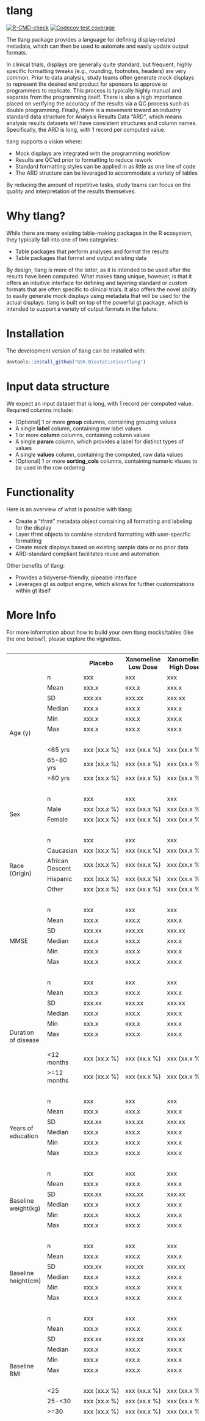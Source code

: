 
# tlang

<!-- badges: start -->

[![R-CMD-check](https://github.com/GSK-Biostatistics/tlang/workflows/R-CMD-check/badge.svg)](https://github.com/GSK-Biostatistics/tlang/actions)
[![Codecov test
coverage](https://codecov.io/gh/GSK-Biostatistics/tlang/branch/main/graph/badge.svg)](https://app.codecov.io/gh/GSK-Biostatistics/tlang?branch=main)
<!-- badges: end -->

The tlang package provides a language for defining display-related
metadata, which can then be used to automate and easily update output
formats.

In clinical trials, displays are generally quite standard, but frequent,
highly specific formatting tweaks (e.g., rounding, footnotes, headers)
are very common. Prior to data analysis, study teams often generate mock
displays to represent the desired end product for sponsors to approve or
programmers to replicate. This process is typically highly manual and
separate from the programming itself. There is also a high importance
placed on verifying the accuracy of the results via a QC process such as
double programming. Finally, there is a movement toward an industry
standard data structure for Analysis Results Data “ARD”, which means
analysis results datasets will have consistent structures and column
names. Specifically, the ARD is long, with 1 record per computed value.

tlang supports a vision where:

-   Mock displays are integrated with the programming workflow
-   Results are QC’ed prior to formatting to reduce rework
-   Standard formatting styles can be applied in as little as one line
    of code
-   The ARD structure can be leveraged to accommodate a variety of
    tables

By reducing the amount of repetitive tasks, study teams can focus on the
quality and interpretation of the results themselves.

# Why tlang?

While there are many existing table-making packages in the R ecosystem,
they typically fall into one of two categories:

-   Table packages that perform analyses and format the results
-   Table packages that format and output existing data

By design, tlang is more of the latter, as it is intended to be used
after the results have been computed. What makes tlang unique, however,
is that it offers an intuitive interface for defining and layering
standard or custom formats that are often specific to clinical trials.
It also offers the novel ability to easily generate mock displays using
metadata that will be used for the actual displays. tlang is built on
top of the powerful gt package, which is intended to support a variety
of output formats in the future.

# Installation

The development version of tlang can be installed with:

``` r
devtools::install_github("GSK-Biostatistics/tlang")
```

# Input data structure

We expect an input dataset that is long, with 1 record per computed
value. Required columns include:

-   \[Optional\] 1 or more **group** columns, containing grouping values
-   A single **label** column, containing row label values
-   1 or more **column** columns, containing column values
-   A single **param** column, which provides a label for distinct types
    of values
-   A single **values** column, containing the computed, raw data values
-   \[Optional\] 1 or more **sorting_cols** columns, containing numeric
    vlaues to be used in the row ordering

# Functionality

Here is an overview of what is possible with tlang:

-   Create a “tfrmt” metadata object containing all formatting and
    labeling for the display
-   Layer tfrmt objects to combine standard formatting with
    user-specific formatting
-   Create mock displays based on existing sample data or no prior data
-   ARD-standard compliant facilitates reuse and automation

Other benefits of tlang:

-   Provides a tidyverse-friendly, pipeable interface
-   Leverages gt as output engine, which allows for further
    customizations within gt itself

# More Info

For more information about how to build your own tlang mocks/tables
(like the one below!), please explore the vignettes.

<div id="lbeixknuds" style="overflow-x:auto;overflow-y:auto;width:auto;height:auto;">
<style>html {
  font-family: -apple-system, BlinkMacSystemFont, 'Segoe UI', Roboto, Oxygen, Ubuntu, Cantarell, 'Helvetica Neue', 'Fira Sans', 'Droid Sans', Arial, sans-serif;
}

#lbeixknuds .gt_table {
  display: table;
  border-collapse: collapse;
  margin-left: auto;
  margin-right: auto;
  color: #333333;
  font-size: 13px;
  font-weight: normal;
  font-style: normal;
  background-color: #FFFFFF;
  width: auto;
  border-top-style: solid;
  border-top-width: 2px;
  border-top-color: #A8A8A8;
  border-right-style: none;
  border-right-width: 2px;
  border-right-color: #D3D3D3;
  border-bottom-style: solid;
  border-bottom-width: 2px;
  border-bottom-color: #A8A8A8;
  border-left-style: none;
  border-left-width: 2px;
  border-left-color: #D3D3D3;
}

#lbeixknuds .gt_heading {
  background-color: #FFFFFF;
  text-align: center;
  border-bottom-color: #FFFFFF;
  border-left-style: none;
  border-left-width: 1px;
  border-left-color: #D3D3D3;
  border-right-style: none;
  border-right-width: 1px;
  border-right-color: #D3D3D3;
}

#lbeixknuds .gt_title {
  color: #333333;
  font-size: 125%;
  font-weight: initial;
  padding-top: 4px;
  padding-bottom: 4px;
  padding-left: 5px;
  padding-right: 5px;
  border-bottom-color: #FFFFFF;
  border-bottom-width: 0;
}

#lbeixknuds .gt_subtitle {
  color: #333333;
  font-size: 85%;
  font-weight: initial;
  padding-top: 0;
  padding-bottom: 6px;
  padding-left: 5px;
  padding-right: 5px;
  border-top-color: #FFFFFF;
  border-top-width: 0;
}

#lbeixknuds .gt_bottom_border {
  border-bottom-style: solid;
  border-bottom-width: 2px;
  border-bottom-color: #D3D3D3;
}

#lbeixknuds .gt_col_headings {
  border-top-style: solid;
  border-top-width: 2px;
  border-top-color: #D3D3D3;
  border-bottom-style: solid;
  border-bottom-width: 2px;
  border-bottom-color: #D3D3D3;
  border-left-style: none;
  border-left-width: 1px;
  border-left-color: #D3D3D3;
  border-right-style: none;
  border-right-width: 1px;
  border-right-color: #D3D3D3;
}

#lbeixknuds .gt_col_heading {
  color: #333333;
  background-color: #FFFFFF;
  font-size: 100%;
  font-weight: normal;
  text-transform: inherit;
  border-left-style: none;
  border-left-width: 1px;
  border-left-color: #D3D3D3;
  border-right-style: none;
  border-right-width: 1px;
  border-right-color: #D3D3D3;
  vertical-align: bottom;
  padding-top: 5px;
  padding-bottom: 6px;
  padding-left: 5px;
  padding-right: 5px;
  overflow-x: hidden;
}

#lbeixknuds .gt_column_spanner_outer {
  color: #333333;
  background-color: #FFFFFF;
  font-size: 100%;
  font-weight: normal;
  text-transform: inherit;
  padding-top: 0;
  padding-bottom: 0;
  padding-left: 4px;
  padding-right: 4px;
}

#lbeixknuds .gt_column_spanner_outer:first-child {
  padding-left: 0;
}

#lbeixknuds .gt_column_spanner_outer:last-child {
  padding-right: 0;
}

#lbeixknuds .gt_column_spanner {
  border-bottom-style: solid;
  border-bottom-width: 2px;
  border-bottom-color: #D3D3D3;
  vertical-align: bottom;
  padding-top: 5px;
  padding-bottom: 5px;
  overflow-x: hidden;
  display: inline-block;
  width: 100%;
}

#lbeixknuds .gt_group_heading {
  padding-top: 1px;
  padding-bottom: 1px;
  padding-left: 5px;
  padding-right: 5px;
  color: #333333;
  background-color: #FFFFFF;
  font-size: 100%;
  font-weight: initial;
  text-transform: inherit;
  border-top-style: solid;
  border-top-width: 2px;
  border-top-color: rgba(255, 255, 255, 0);
  border-bottom-style: solid;
  border-bottom-width: 2px;
  border-bottom-color: rgba(255, 255, 255, 0);
  border-left-style: none;
  border-left-width: 1px;
  border-left-color: #D3D3D3;
  border-right-style: none;
  border-right-width: 1px;
  border-right-color: #D3D3D3;
  vertical-align: middle;
}

#lbeixknuds .gt_empty_group_heading {
  padding: 0.5px;
  color: #333333;
  background-color: #FFFFFF;
  font-size: 100%;
  font-weight: initial;
  border-top-style: solid;
  border-top-width: 2px;
  border-top-color: rgba(255, 255, 255, 0);
  border-bottom-style: solid;
  border-bottom-width: 2px;
  border-bottom-color: rgba(255, 255, 255, 0);
  vertical-align: middle;
}

#lbeixknuds .gt_from_md > :first-child {
  margin-top: 0;
}

#lbeixknuds .gt_from_md > :last-child {
  margin-bottom: 0;
}

#lbeixknuds .gt_row {
  padding-top: 1px;
  padding-bottom: 1px;
  padding-left: 5px;
  padding-right: 5px;
  margin: 10px;
  border-top-style: solid;
  border-top-width: 1px;
  border-top-color: #D3D3D3;
  border-left-style: none;
  border-left-width: 1px;
  border-left-color: #D3D3D3;
  border-right-style: none;
  border-right-width: 1px;
  border-right-color: #D3D3D3;
  vertical-align: middle;
  overflow-x: hidden;
}

#lbeixknuds .gt_stub {
  color: #333333;
  background-color: #FFFFFF;
  font-size: 100%;
  font-weight: initial;
  text-transform: inherit;
  border-right-style: solid;
  border-right-width: 2px;
  border-right-color: rgba(255, 255, 255, 0);
  padding-left: 5px;
  padding-right: 5px;
}

#lbeixknuds .gt_stub_row_group {
  color: #333333;
  background-color: #FFFFFF;
  font-size: 100%;
  font-weight: initial;
  text-transform: inherit;
  border-right-style: solid;
  border-right-width: 2px;
  border-right-color: rgba(255, 255, 255, 0);
  padding-left: 5px;
  padding-right: 5px;
  vertical-align: top;
}

#lbeixknuds .gt_row_group_first td {
  border-top-width: 2px;
}

#lbeixknuds .gt_summary_row {
  color: #333333;
  background-color: #FFFFFF;
  text-transform: inherit;
  padding-top: 8px;
  padding-bottom: 8px;
  padding-left: 5px;
  padding-right: 5px;
}

#lbeixknuds .gt_first_summary_row {
  border-top-style: solid;
  border-top-color: #D3D3D3;
}

#lbeixknuds .gt_first_summary_row.thick {
  border-top-width: 2px;
}

#lbeixknuds .gt_last_summary_row {
  padding-top: 8px;
  padding-bottom: 8px;
  padding-left: 5px;
  padding-right: 5px;
  border-bottom-style: solid;
  border-bottom-width: 2px;
  border-bottom-color: #D3D3D3;
}

#lbeixknuds .gt_grand_summary_row {
  color: #333333;
  background-color: #FFFFFF;
  text-transform: inherit;
  padding-top: 8px;
  padding-bottom: 8px;
  padding-left: 5px;
  padding-right: 5px;
}

#lbeixknuds .gt_first_grand_summary_row {
  padding-top: 8px;
  padding-bottom: 8px;
  padding-left: 5px;
  padding-right: 5px;
  border-top-style: double;
  border-top-width: 6px;
  border-top-color: #D3D3D3;
}

#lbeixknuds .gt_striped {
  background-color: rgba(128, 128, 128, 0.05);
}

#lbeixknuds .gt_table_body {
  border-top-style: solid;
  border-top-width: 2px;
  border-top-color: #D3D3D3;
  border-bottom-style: solid;
  border-bottom-width: 2px;
  border-bottom-color: #D3D3D3;
}

#lbeixknuds .gt_footnotes {
  color: #333333;
  background-color: #FFFFFF;
  border-bottom-style: none;
  border-bottom-width: 2px;
  border-bottom-color: #D3D3D3;
  border-left-style: none;
  border-left-width: 2px;
  border-left-color: #D3D3D3;
  border-right-style: none;
  border-right-width: 2px;
  border-right-color: #D3D3D3;
}

#lbeixknuds .gt_footnote {
  margin: 0px;
  font-size: 90%;
  padding-left: 4px;
  padding-right: 4px;
  padding-left: 5px;
  padding-right: 5px;
}

#lbeixknuds .gt_sourcenotes {
  color: #333333;
  background-color: #FFFFFF;
  border-bottom-style: none;
  border-bottom-width: 2px;
  border-bottom-color: #D3D3D3;
  border-left-style: none;
  border-left-width: 2px;
  border-left-color: #D3D3D3;
  border-right-style: none;
  border-right-width: 2px;
  border-right-color: #D3D3D3;
}

#lbeixknuds .gt_sourcenote {
  font-size: 90%;
  padding-top: 4px;
  padding-bottom: 4px;
  padding-left: 5px;
  padding-right: 5px;
}

#lbeixknuds .gt_left {
  text-align: left;
}

#lbeixknuds .gt_center {
  text-align: center;
}

#lbeixknuds .gt_right {
  text-align: right;
  font-variant-numeric: tabular-nums;
}

#lbeixknuds .gt_font_normal {
  font-weight: normal;
}

#lbeixknuds .gt_font_bold {
  font-weight: bold;
}

#lbeixknuds .gt_font_italic {
  font-style: italic;
}

#lbeixknuds .gt_super {
  font-size: 65%;
}

#lbeixknuds .gt_two_val_uncert {
  display: inline-block;
  line-height: 1em;
  text-align: right;
  font-size: 60%;
  vertical-align: -0.25em;
  margin-left: 0.1em;
}

#lbeixknuds .gt_footnote_marks {
  font-style: italic;
  font-weight: normal;
  font-size: 75%;
  vertical-align: 0.4em;
}

#lbeixknuds .gt_asterisk {
  font-size: 100%;
  vertical-align: 0;
}

#lbeixknuds .gt_slash_mark {
  font-size: 0.7em;
  line-height: 0.7em;
  vertical-align: 0.15em;
}

#lbeixknuds .gt_fraction_numerator {
  font-size: 0.6em;
  line-height: 0.6em;
  vertical-align: 0.45em;
}

#lbeixknuds .gt_fraction_denominator {
  font-size: 0.6em;
  line-height: 0.6em;
  vertical-align: -0.05em;
}
</style>
<table class="gt_table">
  
  <thead class="gt_col_headings">
    <tr>
      <th class="gt_col_heading gt_columns_bottom_border gt_left" rowspan="1" colspan="2"></th>
      <th class="gt_col_heading gt_columns_bottom_border gt_left" rowspan="1" colspan="1">Placebo</th>
      <th class="gt_col_heading gt_columns_bottom_border gt_left" rowspan="1" colspan="1">Xanomeline Low Dose</th>
      <th class="gt_col_heading gt_columns_bottom_border gt_left" rowspan="1" colspan="1">Xanomeline High Dose</th>
      <th class="gt_col_heading gt_columns_bottom_border gt_left" rowspan="1" colspan="1">Total</th>
      <th class="gt_col_heading gt_columns_bottom_border gt_left" rowspan="1" colspan="1">p-value</th>
    </tr>
  </thead>
  <tbody class="gt_table_body">
    <tr class="gt_row_group_first"><td rowspan="11" class="gt_row gt_right gt_stub_row_group" style="text-align: left; border-top-width: 1px; border-top-style: solid; border-top-color: transparent; border-bottom-width: 1px; border-bottom-style: solid; border-bottom-color: transparent;">Age (y)</td>
<td class="gt_row gt_right gt_stub" style="text-align: left; border-top-width: 1px; border-top-style: solid; border-top-color: transparent; border-bottom-width: 1px; border-bottom-style: solid; border-bottom-color: transparent;">n</td>
<td class="gt_row gt_left" style="white-space: pre; border-top-width: 1px; border-top-style: solid; border-top-color: transparent; border-bottom-width: 1px; border-bottom-style: solid; border-bottom-color: transparent;">xxx         </td>
<td class="gt_row gt_left" style="white-space: pre; border-top-width: 1px; border-top-style: solid; border-top-color: transparent; border-bottom-width: 1px; border-bottom-style: solid; border-bottom-color: transparent;">xxx         </td>
<td class="gt_row gt_left" style="white-space: pre; border-top-width: 1px; border-top-style: solid; border-top-color: transparent; border-bottom-width: 1px; border-bottom-style: solid; border-bottom-color: transparent;">xxx         </td>
<td class="gt_row gt_left" style="white-space: pre; border-top-width: 1px; border-top-style: solid; border-top-color: transparent; border-bottom-width: 1px; border-bottom-style: solid; border-bottom-color: transparent;">xxx         </td>
<td class="gt_row gt_left" style="white-space: pre; border-top-width: 1px; border-top-style: solid; border-top-color: transparent; border-bottom-width: 1px; border-bottom-style: solid; border-bottom-color: transparent;">x.xxx</td></tr>
    <tr><td class="gt_row gt_right gt_stub" style="text-align: left; border-top-width: 1px; border-top-style: solid; border-top-color: transparent; border-bottom-width: 1px; border-bottom-style: solid; border-bottom-color: transparent;">Mean</td>
<td class="gt_row gt_left" style="white-space: pre; border-top-width: 1px; border-top-style: solid; border-top-color: transparent; border-bottom-width: 1px; border-bottom-style: solid; border-bottom-color: transparent;">xxx.x       </td>
<td class="gt_row gt_left" style="white-space: pre; border-top-width: 1px; border-top-style: solid; border-top-color: transparent; border-bottom-width: 1px; border-bottom-style: solid; border-bottom-color: transparent;">xxx.x       </td>
<td class="gt_row gt_left" style="white-space: pre; border-top-width: 1px; border-top-style: solid; border-top-color: transparent; border-bottom-width: 1px; border-bottom-style: solid; border-bottom-color: transparent;">xxx.x       </td>
<td class="gt_row gt_left" style="white-space: pre; border-top-width: 1px; border-top-style: solid; border-top-color: transparent; border-bottom-width: 1px; border-bottom-style: solid; border-bottom-color: transparent;">xxx.x       </td>
<td class="gt_row gt_left" style="white-space: pre; border-top-width: 1px; border-top-style: solid; border-top-color: transparent; border-bottom-width: 1px; border-bottom-style: solid; border-bottom-color: transparent;">     </td></tr>
    <tr><td class="gt_row gt_right gt_stub" style="text-align: left; border-top-width: 1px; border-top-style: solid; border-top-color: transparent; border-bottom-width: 1px; border-bottom-style: solid; border-bottom-color: transparent;">SD</td>
<td class="gt_row gt_left" style="white-space: pre; border-top-width: 1px; border-top-style: solid; border-top-color: transparent; border-bottom-width: 1px; border-bottom-style: solid; border-bottom-color: transparent;">xxx.xx      </td>
<td class="gt_row gt_left" style="white-space: pre; border-top-width: 1px; border-top-style: solid; border-top-color: transparent; border-bottom-width: 1px; border-bottom-style: solid; border-bottom-color: transparent;">xxx.xx      </td>
<td class="gt_row gt_left" style="white-space: pre; border-top-width: 1px; border-top-style: solid; border-top-color: transparent; border-bottom-width: 1px; border-bottom-style: solid; border-bottom-color: transparent;">xxx.xx      </td>
<td class="gt_row gt_left" style="white-space: pre; border-top-width: 1px; border-top-style: solid; border-top-color: transparent; border-bottom-width: 1px; border-bottom-style: solid; border-bottom-color: transparent;">xxx.xx      </td>
<td class="gt_row gt_left" style="white-space: pre; border-top-width: 1px; border-top-style: solid; border-top-color: transparent; border-bottom-width: 1px; border-bottom-style: solid; border-bottom-color: transparent;">     </td></tr>
    <tr><td class="gt_row gt_right gt_stub" style="text-align: left; border-top-width: 1px; border-top-style: solid; border-top-color: transparent; border-bottom-width: 1px; border-bottom-style: solid; border-bottom-color: transparent;">Median</td>
<td class="gt_row gt_left" style="white-space: pre; border-top-width: 1px; border-top-style: solid; border-top-color: transparent; border-bottom-width: 1px; border-bottom-style: solid; border-bottom-color: transparent;">xxx.x       </td>
<td class="gt_row gt_left" style="white-space: pre; border-top-width: 1px; border-top-style: solid; border-top-color: transparent; border-bottom-width: 1px; border-bottom-style: solid; border-bottom-color: transparent;">xxx.x       </td>
<td class="gt_row gt_left" style="white-space: pre; border-top-width: 1px; border-top-style: solid; border-top-color: transparent; border-bottom-width: 1px; border-bottom-style: solid; border-bottom-color: transparent;">xxx.x       </td>
<td class="gt_row gt_left" style="white-space: pre; border-top-width: 1px; border-top-style: solid; border-top-color: transparent; border-bottom-width: 1px; border-bottom-style: solid; border-bottom-color: transparent;">xxx.x       </td>
<td class="gt_row gt_left" style="white-space: pre; border-top-width: 1px; border-top-style: solid; border-top-color: transparent; border-bottom-width: 1px; border-bottom-style: solid; border-bottom-color: transparent;">     </td></tr>
    <tr><td class="gt_row gt_right gt_stub" style="text-align: left; border-top-width: 1px; border-top-style: solid; border-top-color: transparent; border-bottom-width: 1px; border-bottom-style: solid; border-bottom-color: transparent;">Min</td>
<td class="gt_row gt_left" style="white-space: pre; border-top-width: 1px; border-top-style: solid; border-top-color: transparent; border-bottom-width: 1px; border-bottom-style: solid; border-bottom-color: transparent;">xxx.x       </td>
<td class="gt_row gt_left" style="white-space: pre; border-top-width: 1px; border-top-style: solid; border-top-color: transparent; border-bottom-width: 1px; border-bottom-style: solid; border-bottom-color: transparent;">xxx.x       </td>
<td class="gt_row gt_left" style="white-space: pre; border-top-width: 1px; border-top-style: solid; border-top-color: transparent; border-bottom-width: 1px; border-bottom-style: solid; border-bottom-color: transparent;">xxx.x       </td>
<td class="gt_row gt_left" style="white-space: pre; border-top-width: 1px; border-top-style: solid; border-top-color: transparent; border-bottom-width: 1px; border-bottom-style: solid; border-bottom-color: transparent;">xxx.x       </td>
<td class="gt_row gt_left" style="white-space: pre; border-top-width: 1px; border-top-style: solid; border-top-color: transparent; border-bottom-width: 1px; border-bottom-style: solid; border-bottom-color: transparent;">     </td></tr>
    <tr><td class="gt_row gt_right gt_stub" style="text-align: left; border-top-width: 1px; border-top-style: solid; border-top-color: transparent; border-bottom-width: 1px; border-bottom-style: solid; border-bottom-color: transparent;">Max</td>
<td class="gt_row gt_left" style="white-space: pre; border-top-width: 1px; border-top-style: solid; border-top-color: transparent; border-bottom-width: 1px; border-bottom-style: solid; border-bottom-color: transparent;">xxx.x       </td>
<td class="gt_row gt_left" style="white-space: pre; border-top-width: 1px; border-top-style: solid; border-top-color: transparent; border-bottom-width: 1px; border-bottom-style: solid; border-bottom-color: transparent;">xxx.x       </td>
<td class="gt_row gt_left" style="white-space: pre; border-top-width: 1px; border-top-style: solid; border-top-color: transparent; border-bottom-width: 1px; border-bottom-style: solid; border-bottom-color: transparent;">xxx.x       </td>
<td class="gt_row gt_left" style="white-space: pre; border-top-width: 1px; border-top-style: solid; border-top-color: transparent; border-bottom-width: 1px; border-bottom-style: solid; border-bottom-color: transparent;">xxx.x       </td>
<td class="gt_row gt_left" style="white-space: pre; border-top-width: 1px; border-top-style: solid; border-top-color: transparent; border-bottom-width: 1px; border-bottom-style: solid; border-bottom-color: transparent;">     </td></tr>
    <tr><td class="gt_row gt_right gt_stub" style="text-align: left; border-top-width: 1px; border-top-style: solid; border-top-color: transparent; border-bottom-width: 1px; border-bottom-style: solid; border-bottom-color: transparent;">               </td>
<td class="gt_row gt_left" style="white-space: pre; border-top-width: 1px; border-top-style: solid; border-top-color: transparent; border-bottom-width: 1px; border-bottom-style: solid; border-bottom-color: transparent;">            </td>
<td class="gt_row gt_left" style="white-space: pre; border-top-width: 1px; border-top-style: solid; border-top-color: transparent; border-bottom-width: 1px; border-bottom-style: solid; border-bottom-color: transparent;">            </td>
<td class="gt_row gt_left" style="white-space: pre; border-top-width: 1px; border-top-style: solid; border-top-color: transparent; border-bottom-width: 1px; border-bottom-style: solid; border-bottom-color: transparent;">            </td>
<td class="gt_row gt_left" style="white-space: pre; border-top-width: 1px; border-top-style: solid; border-top-color: transparent; border-bottom-width: 1px; border-bottom-style: solid; border-bottom-color: transparent;">            </td>
<td class="gt_row gt_left" style="white-space: pre; border-top-width: 1px; border-top-style: solid; border-top-color: transparent; border-bottom-width: 1px; border-bottom-style: solid; border-bottom-color: transparent;">     </td></tr>
    <tr><td class="gt_row gt_right gt_stub" style="text-align: left; border-top-width: 1px; border-top-style: solid; border-top-color: transparent; border-bottom-width: 1px; border-bottom-style: solid; border-bottom-color: transparent;">&lt;65 yrs</td>
<td class="gt_row gt_left" style="white-space: pre; border-top-width: 1px; border-top-style: solid; border-top-color: transparent; border-bottom-width: 1px; border-bottom-style: solid; border-bottom-color: transparent;">xxx (xx.x %)</td>
<td class="gt_row gt_left" style="white-space: pre; border-top-width: 1px; border-top-style: solid; border-top-color: transparent; border-bottom-width: 1px; border-bottom-style: solid; border-bottom-color: transparent;">xxx (xx.x %)</td>
<td class="gt_row gt_left" style="white-space: pre; border-top-width: 1px; border-top-style: solid; border-top-color: transparent; border-bottom-width: 1px; border-bottom-style: solid; border-bottom-color: transparent;">xxx (xx.x %)</td>
<td class="gt_row gt_left" style="white-space: pre; border-top-width: 1px; border-top-style: solid; border-top-color: transparent; border-bottom-width: 1px; border-bottom-style: solid; border-bottom-color: transparent;">xxx (xx.x %)</td>
<td class="gt_row gt_left" style="white-space: pre; border-top-width: 1px; border-top-style: solid; border-top-color: transparent; border-bottom-width: 1px; border-bottom-style: solid; border-bottom-color: transparent;">x.xxx</td></tr>
    <tr><td class="gt_row gt_right gt_stub" style="text-align: left; border-top-width: 1px; border-top-style: solid; border-top-color: transparent; border-bottom-width: 1px; border-bottom-style: solid; border-bottom-color: transparent;">65-80 yrs</td>
<td class="gt_row gt_left" style="white-space: pre; border-top-width: 1px; border-top-style: solid; border-top-color: transparent; border-bottom-width: 1px; border-bottom-style: solid; border-bottom-color: transparent;">xxx (xx.x %)</td>
<td class="gt_row gt_left" style="white-space: pre; border-top-width: 1px; border-top-style: solid; border-top-color: transparent; border-bottom-width: 1px; border-bottom-style: solid; border-bottom-color: transparent;">xxx (xx.x %)</td>
<td class="gt_row gt_left" style="white-space: pre; border-top-width: 1px; border-top-style: solid; border-top-color: transparent; border-bottom-width: 1px; border-bottom-style: solid; border-bottom-color: transparent;">xxx (xx.x %)</td>
<td class="gt_row gt_left" style="white-space: pre; border-top-width: 1px; border-top-style: solid; border-top-color: transparent; border-bottom-width: 1px; border-bottom-style: solid; border-bottom-color: transparent;">xxx (xx.x %)</td>
<td class="gt_row gt_left" style="white-space: pre; border-top-width: 1px; border-top-style: solid; border-top-color: transparent; border-bottom-width: 1px; border-bottom-style: solid; border-bottom-color: transparent;">     </td></tr>
    <tr><td class="gt_row gt_right gt_stub" style="text-align: left; border-top-width: 1px; border-top-style: solid; border-top-color: transparent; border-bottom-width: 1px; border-bottom-style: solid; border-bottom-color: transparent;">&gt;80 yrs</td>
<td class="gt_row gt_left" style="white-space: pre; border-top-width: 1px; border-top-style: solid; border-top-color: transparent; border-bottom-width: 1px; border-bottom-style: solid; border-bottom-color: transparent;">xxx (xx.x %)</td>
<td class="gt_row gt_left" style="white-space: pre; border-top-width: 1px; border-top-style: solid; border-top-color: transparent; border-bottom-width: 1px; border-bottom-style: solid; border-bottom-color: transparent;">xxx (xx.x %)</td>
<td class="gt_row gt_left" style="white-space: pre; border-top-width: 1px; border-top-style: solid; border-top-color: transparent; border-bottom-width: 1px; border-bottom-style: solid; border-bottom-color: transparent;">xxx (xx.x %)</td>
<td class="gt_row gt_left" style="white-space: pre; border-top-width: 1px; border-top-style: solid; border-top-color: transparent; border-bottom-width: 1px; border-bottom-style: solid; border-bottom-color: transparent;">xxx (xx.x %)</td>
<td class="gt_row gt_left" style="white-space: pre; border-top-width: 1px; border-top-style: solid; border-top-color: transparent; border-bottom-width: 1px; border-bottom-style: solid; border-bottom-color: transparent;">     </td></tr>
    <tr><td class="gt_row gt_right gt_stub" style="text-align: left; border-top-width: 1px; border-top-style: solid; border-top-color: transparent; border-bottom-width: 1px; border-bottom-style: solid; border-bottom-color: transparent;">               </td>
<td class="gt_row gt_left" style="white-space: pre; border-top-width: 1px; border-top-style: solid; border-top-color: transparent; border-bottom-width: 1px; border-bottom-style: solid; border-bottom-color: transparent;">            </td>
<td class="gt_row gt_left" style="white-space: pre; border-top-width: 1px; border-top-style: solid; border-top-color: transparent; border-bottom-width: 1px; border-bottom-style: solid; border-bottom-color: transparent;">            </td>
<td class="gt_row gt_left" style="white-space: pre; border-top-width: 1px; border-top-style: solid; border-top-color: transparent; border-bottom-width: 1px; border-bottom-style: solid; border-bottom-color: transparent;">            </td>
<td class="gt_row gt_left" style="white-space: pre; border-top-width: 1px; border-top-style: solid; border-top-color: transparent; border-bottom-width: 1px; border-bottom-style: solid; border-bottom-color: transparent;">            </td>
<td class="gt_row gt_left" style="white-space: pre; border-top-width: 1px; border-top-style: solid; border-top-color: transparent; border-bottom-width: 1px; border-bottom-style: solid; border-bottom-color: transparent;">     </td></tr>
    <tr class="gt_row_group_first"><td rowspan="4" class="gt_row gt_right gt_stub_row_group" style="text-align: left; border-top-width: 1px; border-top-style: solid; border-top-color: transparent; border-bottom-width: 1px; border-bottom-style: solid; border-bottom-color: transparent;">Sex</td>
<td class="gt_row gt_right gt_stub" style="text-align: left; border-top-width: 1px; border-top-style: solid; border-top-color: transparent; border-bottom-width: 1px; border-bottom-style: solid; border-bottom-color: transparent;">n</td>
<td class="gt_row gt_left" style="white-space: pre; border-top-width: 1px; border-top-style: solid; border-top-color: transparent; border-bottom-width: 1px; border-bottom-style: solid; border-bottom-color: transparent;">xxx         </td>
<td class="gt_row gt_left" style="white-space: pre; border-top-width: 1px; border-top-style: solid; border-top-color: transparent; border-bottom-width: 1px; border-bottom-style: solid; border-bottom-color: transparent;">xxx         </td>
<td class="gt_row gt_left" style="white-space: pre; border-top-width: 1px; border-top-style: solid; border-top-color: transparent; border-bottom-width: 1px; border-bottom-style: solid; border-bottom-color: transparent;">xxx         </td>
<td class="gt_row gt_left" style="white-space: pre; border-top-width: 1px; border-top-style: solid; border-top-color: transparent; border-bottom-width: 1px; border-bottom-style: solid; border-bottom-color: transparent;">xxx         </td>
<td class="gt_row gt_left" style="white-space: pre; border-top-width: 1px; border-top-style: solid; border-top-color: transparent; border-bottom-width: 1px; border-bottom-style: solid; border-bottom-color: transparent;">x.xxx</td></tr>
    <tr><td class="gt_row gt_right gt_stub" style="text-align: left; border-top-width: 1px; border-top-style: solid; border-top-color: transparent; border-bottom-width: 1px; border-bottom-style: solid; border-bottom-color: transparent;">Male</td>
<td class="gt_row gt_left" style="white-space: pre; border-top-width: 1px; border-top-style: solid; border-top-color: transparent; border-bottom-width: 1px; border-bottom-style: solid; border-bottom-color: transparent;">xxx (xx.x %)</td>
<td class="gt_row gt_left" style="white-space: pre; border-top-width: 1px; border-top-style: solid; border-top-color: transparent; border-bottom-width: 1px; border-bottom-style: solid; border-bottom-color: transparent;">xxx (xx.x %)</td>
<td class="gt_row gt_left" style="white-space: pre; border-top-width: 1px; border-top-style: solid; border-top-color: transparent; border-bottom-width: 1px; border-bottom-style: solid; border-bottom-color: transparent;">xxx (xx.x %)</td>
<td class="gt_row gt_left" style="white-space: pre; border-top-width: 1px; border-top-style: solid; border-top-color: transparent; border-bottom-width: 1px; border-bottom-style: solid; border-bottom-color: transparent;">xxx (xx.x %)</td>
<td class="gt_row gt_left" style="white-space: pre; border-top-width: 1px; border-top-style: solid; border-top-color: transparent; border-bottom-width: 1px; border-bottom-style: solid; border-bottom-color: transparent;">     </td></tr>
    <tr><td class="gt_row gt_right gt_stub" style="text-align: left; border-top-width: 1px; border-top-style: solid; border-top-color: transparent; border-bottom-width: 1px; border-bottom-style: solid; border-bottom-color: transparent;">Female</td>
<td class="gt_row gt_left" style="white-space: pre; border-top-width: 1px; border-top-style: solid; border-top-color: transparent; border-bottom-width: 1px; border-bottom-style: solid; border-bottom-color: transparent;">xxx (xx.x %)</td>
<td class="gt_row gt_left" style="white-space: pre; border-top-width: 1px; border-top-style: solid; border-top-color: transparent; border-bottom-width: 1px; border-bottom-style: solid; border-bottom-color: transparent;">xxx (xx.x %)</td>
<td class="gt_row gt_left" style="white-space: pre; border-top-width: 1px; border-top-style: solid; border-top-color: transparent; border-bottom-width: 1px; border-bottom-style: solid; border-bottom-color: transparent;">xxx (xx.x %)</td>
<td class="gt_row gt_left" style="white-space: pre; border-top-width: 1px; border-top-style: solid; border-top-color: transparent; border-bottom-width: 1px; border-bottom-style: solid; border-bottom-color: transparent;">xxx (xx.x %)</td>
<td class="gt_row gt_left" style="white-space: pre; border-top-width: 1px; border-top-style: solid; border-top-color: transparent; border-bottom-width: 1px; border-bottom-style: solid; border-bottom-color: transparent;">     </td></tr>
    <tr><td class="gt_row gt_right gt_stub" style="text-align: left; border-top-width: 1px; border-top-style: solid; border-top-color: transparent; border-bottom-width: 1px; border-bottom-style: solid; border-bottom-color: transparent;">               </td>
<td class="gt_row gt_left" style="white-space: pre; border-top-width: 1px; border-top-style: solid; border-top-color: transparent; border-bottom-width: 1px; border-bottom-style: solid; border-bottom-color: transparent;">            </td>
<td class="gt_row gt_left" style="white-space: pre; border-top-width: 1px; border-top-style: solid; border-top-color: transparent; border-bottom-width: 1px; border-bottom-style: solid; border-bottom-color: transparent;">            </td>
<td class="gt_row gt_left" style="white-space: pre; border-top-width: 1px; border-top-style: solid; border-top-color: transparent; border-bottom-width: 1px; border-bottom-style: solid; border-bottom-color: transparent;">            </td>
<td class="gt_row gt_left" style="white-space: pre; border-top-width: 1px; border-top-style: solid; border-top-color: transparent; border-bottom-width: 1px; border-bottom-style: solid; border-bottom-color: transparent;">            </td>
<td class="gt_row gt_left" style="white-space: pre; border-top-width: 1px; border-top-style: solid; border-top-color: transparent; border-bottom-width: 1px; border-bottom-style: solid; border-bottom-color: transparent;">     </td></tr>
    <tr class="gt_row_group_first"><td rowspan="6" class="gt_row gt_right gt_stub_row_group" style="text-align: left; border-top-width: 1px; border-top-style: solid; border-top-color: transparent; border-bottom-width: 1px; border-bottom-style: solid; border-bottom-color: transparent;">Race (Origin)</td>
<td class="gt_row gt_right gt_stub" style="text-align: left; border-top-width: 1px; border-top-style: solid; border-top-color: transparent; border-bottom-width: 1px; border-bottom-style: solid; border-bottom-color: transparent;">n</td>
<td class="gt_row gt_left" style="white-space: pre; border-top-width: 1px; border-top-style: solid; border-top-color: transparent; border-bottom-width: 1px; border-bottom-style: solid; border-bottom-color: transparent;">xxx         </td>
<td class="gt_row gt_left" style="white-space: pre; border-top-width: 1px; border-top-style: solid; border-top-color: transparent; border-bottom-width: 1px; border-bottom-style: solid; border-bottom-color: transparent;">xxx         </td>
<td class="gt_row gt_left" style="white-space: pre; border-top-width: 1px; border-top-style: solid; border-top-color: transparent; border-bottom-width: 1px; border-bottom-style: solid; border-bottom-color: transparent;">xxx         </td>
<td class="gt_row gt_left" style="white-space: pre; border-top-width: 1px; border-top-style: solid; border-top-color: transparent; border-bottom-width: 1px; border-bottom-style: solid; border-bottom-color: transparent;">xxx         </td>
<td class="gt_row gt_left" style="white-space: pre; border-top-width: 1px; border-top-style: solid; border-top-color: transparent; border-bottom-width: 1px; border-bottom-style: solid; border-bottom-color: transparent;">x.xxx</td></tr>
    <tr><td class="gt_row gt_right gt_stub" style="text-align: left; border-top-width: 1px; border-top-style: solid; border-top-color: transparent; border-bottom-width: 1px; border-bottom-style: solid; border-bottom-color: transparent;">Caucasian</td>
<td class="gt_row gt_left" style="white-space: pre; border-top-width: 1px; border-top-style: solid; border-top-color: transparent; border-bottom-width: 1px; border-bottom-style: solid; border-bottom-color: transparent;">xxx (xx.x %)</td>
<td class="gt_row gt_left" style="white-space: pre; border-top-width: 1px; border-top-style: solid; border-top-color: transparent; border-bottom-width: 1px; border-bottom-style: solid; border-bottom-color: transparent;">xxx (xx.x %)</td>
<td class="gt_row gt_left" style="white-space: pre; border-top-width: 1px; border-top-style: solid; border-top-color: transparent; border-bottom-width: 1px; border-bottom-style: solid; border-bottom-color: transparent;">xxx (xx.x %)</td>
<td class="gt_row gt_left" style="white-space: pre; border-top-width: 1px; border-top-style: solid; border-top-color: transparent; border-bottom-width: 1px; border-bottom-style: solid; border-bottom-color: transparent;">xxx (xx.x %)</td>
<td class="gt_row gt_left" style="white-space: pre; border-top-width: 1px; border-top-style: solid; border-top-color: transparent; border-bottom-width: 1px; border-bottom-style: solid; border-bottom-color: transparent;">     </td></tr>
    <tr><td class="gt_row gt_right gt_stub" style="text-align: left; border-top-width: 1px; border-top-style: solid; border-top-color: transparent; border-bottom-width: 1px; border-bottom-style: solid; border-bottom-color: transparent;">African Descent</td>
<td class="gt_row gt_left" style="white-space: pre; border-top-width: 1px; border-top-style: solid; border-top-color: transparent; border-bottom-width: 1px; border-bottom-style: solid; border-bottom-color: transparent;">xxx (xx.x %)</td>
<td class="gt_row gt_left" style="white-space: pre; border-top-width: 1px; border-top-style: solid; border-top-color: transparent; border-bottom-width: 1px; border-bottom-style: solid; border-bottom-color: transparent;">xxx (xx.x %)</td>
<td class="gt_row gt_left" style="white-space: pre; border-top-width: 1px; border-top-style: solid; border-top-color: transparent; border-bottom-width: 1px; border-bottom-style: solid; border-bottom-color: transparent;">xxx (xx.x %)</td>
<td class="gt_row gt_left" style="white-space: pre; border-top-width: 1px; border-top-style: solid; border-top-color: transparent; border-bottom-width: 1px; border-bottom-style: solid; border-bottom-color: transparent;">xxx (xx.x %)</td>
<td class="gt_row gt_left" style="white-space: pre; border-top-width: 1px; border-top-style: solid; border-top-color: transparent; border-bottom-width: 1px; border-bottom-style: solid; border-bottom-color: transparent;">     </td></tr>
    <tr><td class="gt_row gt_right gt_stub" style="text-align: left; border-top-width: 1px; border-top-style: solid; border-top-color: transparent; border-bottom-width: 1px; border-bottom-style: solid; border-bottom-color: transparent;">Hispanic</td>
<td class="gt_row gt_left" style="white-space: pre; border-top-width: 1px; border-top-style: solid; border-top-color: transparent; border-bottom-width: 1px; border-bottom-style: solid; border-bottom-color: transparent;">xxx (xx.x %)</td>
<td class="gt_row gt_left" style="white-space: pre; border-top-width: 1px; border-top-style: solid; border-top-color: transparent; border-bottom-width: 1px; border-bottom-style: solid; border-bottom-color: transparent;">xxx (xx.x %)</td>
<td class="gt_row gt_left" style="white-space: pre; border-top-width: 1px; border-top-style: solid; border-top-color: transparent; border-bottom-width: 1px; border-bottom-style: solid; border-bottom-color: transparent;">xxx (xx.x %)</td>
<td class="gt_row gt_left" style="white-space: pre; border-top-width: 1px; border-top-style: solid; border-top-color: transparent; border-bottom-width: 1px; border-bottom-style: solid; border-bottom-color: transparent;">xxx (xx.x %)</td>
<td class="gt_row gt_left" style="white-space: pre; border-top-width: 1px; border-top-style: solid; border-top-color: transparent; border-bottom-width: 1px; border-bottom-style: solid; border-bottom-color: transparent;">     </td></tr>
    <tr><td class="gt_row gt_right gt_stub" style="text-align: left; border-top-width: 1px; border-top-style: solid; border-top-color: transparent; border-bottom-width: 1px; border-bottom-style: solid; border-bottom-color: transparent;">Other</td>
<td class="gt_row gt_left" style="white-space: pre; border-top-width: 1px; border-top-style: solid; border-top-color: transparent; border-bottom-width: 1px; border-bottom-style: solid; border-bottom-color: transparent;">xxx (xx.x %)</td>
<td class="gt_row gt_left" style="white-space: pre; border-top-width: 1px; border-top-style: solid; border-top-color: transparent; border-bottom-width: 1px; border-bottom-style: solid; border-bottom-color: transparent;">xxx (xx.x %)</td>
<td class="gt_row gt_left" style="white-space: pre; border-top-width: 1px; border-top-style: solid; border-top-color: transparent; border-bottom-width: 1px; border-bottom-style: solid; border-bottom-color: transparent;">xxx (xx.x %)</td>
<td class="gt_row gt_left" style="white-space: pre; border-top-width: 1px; border-top-style: solid; border-top-color: transparent; border-bottom-width: 1px; border-bottom-style: solid; border-bottom-color: transparent;">xxx (xx.x %)</td>
<td class="gt_row gt_left" style="white-space: pre; border-top-width: 1px; border-top-style: solid; border-top-color: transparent; border-bottom-width: 1px; border-bottom-style: solid; border-bottom-color: transparent;">     </td></tr>
    <tr><td class="gt_row gt_right gt_stub" style="text-align: left; border-top-width: 1px; border-top-style: solid; border-top-color: transparent; border-bottom-width: 1px; border-bottom-style: solid; border-bottom-color: transparent;">               </td>
<td class="gt_row gt_left" style="white-space: pre; border-top-width: 1px; border-top-style: solid; border-top-color: transparent; border-bottom-width: 1px; border-bottom-style: solid; border-bottom-color: transparent;">            </td>
<td class="gt_row gt_left" style="white-space: pre; border-top-width: 1px; border-top-style: solid; border-top-color: transparent; border-bottom-width: 1px; border-bottom-style: solid; border-bottom-color: transparent;">            </td>
<td class="gt_row gt_left" style="white-space: pre; border-top-width: 1px; border-top-style: solid; border-top-color: transparent; border-bottom-width: 1px; border-bottom-style: solid; border-bottom-color: transparent;">            </td>
<td class="gt_row gt_left" style="white-space: pre; border-top-width: 1px; border-top-style: solid; border-top-color: transparent; border-bottom-width: 1px; border-bottom-style: solid; border-bottom-color: transparent;">            </td>
<td class="gt_row gt_left" style="white-space: pre; border-top-width: 1px; border-top-style: solid; border-top-color: transparent; border-bottom-width: 1px; border-bottom-style: solid; border-bottom-color: transparent;">     </td></tr>
    <tr class="gt_row_group_first"><td rowspan="7" class="gt_row gt_right gt_stub_row_group" style="text-align: left; border-top-width: 1px; border-top-style: solid; border-top-color: transparent; border-bottom-width: 1px; border-bottom-style: solid; border-bottom-color: transparent;">MMSE</td>
<td class="gt_row gt_right gt_stub" style="text-align: left; border-top-width: 1px; border-top-style: solid; border-top-color: transparent; border-bottom-width: 1px; border-bottom-style: solid; border-bottom-color: transparent;">n</td>
<td class="gt_row gt_left" style="white-space: pre; border-top-width: 1px; border-top-style: solid; border-top-color: transparent; border-bottom-width: 1px; border-bottom-style: solid; border-bottom-color: transparent;">xxx         </td>
<td class="gt_row gt_left" style="white-space: pre; border-top-width: 1px; border-top-style: solid; border-top-color: transparent; border-bottom-width: 1px; border-bottom-style: solid; border-bottom-color: transparent;">xxx         </td>
<td class="gt_row gt_left" style="white-space: pre; border-top-width: 1px; border-top-style: solid; border-top-color: transparent; border-bottom-width: 1px; border-bottom-style: solid; border-bottom-color: transparent;">xxx         </td>
<td class="gt_row gt_left" style="white-space: pre; border-top-width: 1px; border-top-style: solid; border-top-color: transparent; border-bottom-width: 1px; border-bottom-style: solid; border-bottom-color: transparent;">xxx         </td>
<td class="gt_row gt_left" style="white-space: pre; border-top-width: 1px; border-top-style: solid; border-top-color: transparent; border-bottom-width: 1px; border-bottom-style: solid; border-bottom-color: transparent;">x.xxx</td></tr>
    <tr><td class="gt_row gt_right gt_stub" style="text-align: left; border-top-width: 1px; border-top-style: solid; border-top-color: transparent; border-bottom-width: 1px; border-bottom-style: solid; border-bottom-color: transparent;">Mean</td>
<td class="gt_row gt_left" style="white-space: pre; border-top-width: 1px; border-top-style: solid; border-top-color: transparent; border-bottom-width: 1px; border-bottom-style: solid; border-bottom-color: transparent;">xxx.x       </td>
<td class="gt_row gt_left" style="white-space: pre; border-top-width: 1px; border-top-style: solid; border-top-color: transparent; border-bottom-width: 1px; border-bottom-style: solid; border-bottom-color: transparent;">xxx.x       </td>
<td class="gt_row gt_left" style="white-space: pre; border-top-width: 1px; border-top-style: solid; border-top-color: transparent; border-bottom-width: 1px; border-bottom-style: solid; border-bottom-color: transparent;">xxx.x       </td>
<td class="gt_row gt_left" style="white-space: pre; border-top-width: 1px; border-top-style: solid; border-top-color: transparent; border-bottom-width: 1px; border-bottom-style: solid; border-bottom-color: transparent;">xxx.x       </td>
<td class="gt_row gt_left" style="white-space: pre; border-top-width: 1px; border-top-style: solid; border-top-color: transparent; border-bottom-width: 1px; border-bottom-style: solid; border-bottom-color: transparent;">     </td></tr>
    <tr><td class="gt_row gt_right gt_stub" style="text-align: left; border-top-width: 1px; border-top-style: solid; border-top-color: transparent; border-bottom-width: 1px; border-bottom-style: solid; border-bottom-color: transparent;">SD</td>
<td class="gt_row gt_left" style="white-space: pre; border-top-width: 1px; border-top-style: solid; border-top-color: transparent; border-bottom-width: 1px; border-bottom-style: solid; border-bottom-color: transparent;">xxx.xx      </td>
<td class="gt_row gt_left" style="white-space: pre; border-top-width: 1px; border-top-style: solid; border-top-color: transparent; border-bottom-width: 1px; border-bottom-style: solid; border-bottom-color: transparent;">xxx.xx      </td>
<td class="gt_row gt_left" style="white-space: pre; border-top-width: 1px; border-top-style: solid; border-top-color: transparent; border-bottom-width: 1px; border-bottom-style: solid; border-bottom-color: transparent;">xxx.xx      </td>
<td class="gt_row gt_left" style="white-space: pre; border-top-width: 1px; border-top-style: solid; border-top-color: transparent; border-bottom-width: 1px; border-bottom-style: solid; border-bottom-color: transparent;">xxx.xx      </td>
<td class="gt_row gt_left" style="white-space: pre; border-top-width: 1px; border-top-style: solid; border-top-color: transparent; border-bottom-width: 1px; border-bottom-style: solid; border-bottom-color: transparent;">     </td></tr>
    <tr><td class="gt_row gt_right gt_stub" style="text-align: left; border-top-width: 1px; border-top-style: solid; border-top-color: transparent; border-bottom-width: 1px; border-bottom-style: solid; border-bottom-color: transparent;">Median</td>
<td class="gt_row gt_left" style="white-space: pre; border-top-width: 1px; border-top-style: solid; border-top-color: transparent; border-bottom-width: 1px; border-bottom-style: solid; border-bottom-color: transparent;">xxx.x       </td>
<td class="gt_row gt_left" style="white-space: pre; border-top-width: 1px; border-top-style: solid; border-top-color: transparent; border-bottom-width: 1px; border-bottom-style: solid; border-bottom-color: transparent;">xxx.x       </td>
<td class="gt_row gt_left" style="white-space: pre; border-top-width: 1px; border-top-style: solid; border-top-color: transparent; border-bottom-width: 1px; border-bottom-style: solid; border-bottom-color: transparent;">xxx.x       </td>
<td class="gt_row gt_left" style="white-space: pre; border-top-width: 1px; border-top-style: solid; border-top-color: transparent; border-bottom-width: 1px; border-bottom-style: solid; border-bottom-color: transparent;">xxx.x       </td>
<td class="gt_row gt_left" style="white-space: pre; border-top-width: 1px; border-top-style: solid; border-top-color: transparent; border-bottom-width: 1px; border-bottom-style: solid; border-bottom-color: transparent;">     </td></tr>
    <tr><td class="gt_row gt_right gt_stub" style="text-align: left; border-top-width: 1px; border-top-style: solid; border-top-color: transparent; border-bottom-width: 1px; border-bottom-style: solid; border-bottom-color: transparent;">Min</td>
<td class="gt_row gt_left" style="white-space: pre; border-top-width: 1px; border-top-style: solid; border-top-color: transparent; border-bottom-width: 1px; border-bottom-style: solid; border-bottom-color: transparent;">xxx.x       </td>
<td class="gt_row gt_left" style="white-space: pre; border-top-width: 1px; border-top-style: solid; border-top-color: transparent; border-bottom-width: 1px; border-bottom-style: solid; border-bottom-color: transparent;">xxx.x       </td>
<td class="gt_row gt_left" style="white-space: pre; border-top-width: 1px; border-top-style: solid; border-top-color: transparent; border-bottom-width: 1px; border-bottom-style: solid; border-bottom-color: transparent;">xxx.x       </td>
<td class="gt_row gt_left" style="white-space: pre; border-top-width: 1px; border-top-style: solid; border-top-color: transparent; border-bottom-width: 1px; border-bottom-style: solid; border-bottom-color: transparent;">xxx.x       </td>
<td class="gt_row gt_left" style="white-space: pre; border-top-width: 1px; border-top-style: solid; border-top-color: transparent; border-bottom-width: 1px; border-bottom-style: solid; border-bottom-color: transparent;">     </td></tr>
    <tr><td class="gt_row gt_right gt_stub" style="text-align: left; border-top-width: 1px; border-top-style: solid; border-top-color: transparent; border-bottom-width: 1px; border-bottom-style: solid; border-bottom-color: transparent;">Max</td>
<td class="gt_row gt_left" style="white-space: pre; border-top-width: 1px; border-top-style: solid; border-top-color: transparent; border-bottom-width: 1px; border-bottom-style: solid; border-bottom-color: transparent;">xxx.x       </td>
<td class="gt_row gt_left" style="white-space: pre; border-top-width: 1px; border-top-style: solid; border-top-color: transparent; border-bottom-width: 1px; border-bottom-style: solid; border-bottom-color: transparent;">xxx.x       </td>
<td class="gt_row gt_left" style="white-space: pre; border-top-width: 1px; border-top-style: solid; border-top-color: transparent; border-bottom-width: 1px; border-bottom-style: solid; border-bottom-color: transparent;">xxx.x       </td>
<td class="gt_row gt_left" style="white-space: pre; border-top-width: 1px; border-top-style: solid; border-top-color: transparent; border-bottom-width: 1px; border-bottom-style: solid; border-bottom-color: transparent;">xxx.x       </td>
<td class="gt_row gt_left" style="white-space: pre; border-top-width: 1px; border-top-style: solid; border-top-color: transparent; border-bottom-width: 1px; border-bottom-style: solid; border-bottom-color: transparent;">     </td></tr>
    <tr><td class="gt_row gt_right gt_stub" style="text-align: left; border-top-width: 1px; border-top-style: solid; border-top-color: transparent; border-bottom-width: 1px; border-bottom-style: solid; border-bottom-color: transparent;">               </td>
<td class="gt_row gt_left" style="white-space: pre; border-top-width: 1px; border-top-style: solid; border-top-color: transparent; border-bottom-width: 1px; border-bottom-style: solid; border-bottom-color: transparent;">            </td>
<td class="gt_row gt_left" style="white-space: pre; border-top-width: 1px; border-top-style: solid; border-top-color: transparent; border-bottom-width: 1px; border-bottom-style: solid; border-bottom-color: transparent;">            </td>
<td class="gt_row gt_left" style="white-space: pre; border-top-width: 1px; border-top-style: solid; border-top-color: transparent; border-bottom-width: 1px; border-bottom-style: solid; border-bottom-color: transparent;">            </td>
<td class="gt_row gt_left" style="white-space: pre; border-top-width: 1px; border-top-style: solid; border-top-color: transparent; border-bottom-width: 1px; border-bottom-style: solid; border-bottom-color: transparent;">            </td>
<td class="gt_row gt_left" style="white-space: pre; border-top-width: 1px; border-top-style: solid; border-top-color: transparent; border-bottom-width: 1px; border-bottom-style: solid; border-bottom-color: transparent;">     </td></tr>
    <tr class="gt_row_group_first"><td rowspan="10" class="gt_row gt_right gt_stub_row_group" style="text-align: left; border-top-width: 1px; border-top-style: solid; border-top-color: transparent; border-bottom-width: 1px; border-bottom-style: solid; border-bottom-color: transparent;">Duration of disease </td>
<td class="gt_row gt_right gt_stub" style="text-align: left; border-top-width: 1px; border-top-style: solid; border-top-color: transparent; border-bottom-width: 1px; border-bottom-style: solid; border-bottom-color: transparent;">n</td>
<td class="gt_row gt_left" style="white-space: pre; border-top-width: 1px; border-top-style: solid; border-top-color: transparent; border-bottom-width: 1px; border-bottom-style: solid; border-bottom-color: transparent;">xxx         </td>
<td class="gt_row gt_left" style="white-space: pre; border-top-width: 1px; border-top-style: solid; border-top-color: transparent; border-bottom-width: 1px; border-bottom-style: solid; border-bottom-color: transparent;">xxx         </td>
<td class="gt_row gt_left" style="white-space: pre; border-top-width: 1px; border-top-style: solid; border-top-color: transparent; border-bottom-width: 1px; border-bottom-style: solid; border-bottom-color: transparent;">xxx         </td>
<td class="gt_row gt_left" style="white-space: pre; border-top-width: 1px; border-top-style: solid; border-top-color: transparent; border-bottom-width: 1px; border-bottom-style: solid; border-bottom-color: transparent;">xxx         </td>
<td class="gt_row gt_left" style="white-space: pre; border-top-width: 1px; border-top-style: solid; border-top-color: transparent; border-bottom-width: 1px; border-bottom-style: solid; border-bottom-color: transparent;">x.xxx</td></tr>
    <tr><td class="gt_row gt_right gt_stub" style="text-align: left; border-top-width: 1px; border-top-style: solid; border-top-color: transparent; border-bottom-width: 1px; border-bottom-style: solid; border-bottom-color: transparent;">Mean</td>
<td class="gt_row gt_left" style="white-space: pre; border-top-width: 1px; border-top-style: solid; border-top-color: transparent; border-bottom-width: 1px; border-bottom-style: solid; border-bottom-color: transparent;">xxx.x       </td>
<td class="gt_row gt_left" style="white-space: pre; border-top-width: 1px; border-top-style: solid; border-top-color: transparent; border-bottom-width: 1px; border-bottom-style: solid; border-bottom-color: transparent;">xxx.x       </td>
<td class="gt_row gt_left" style="white-space: pre; border-top-width: 1px; border-top-style: solid; border-top-color: transparent; border-bottom-width: 1px; border-bottom-style: solid; border-bottom-color: transparent;">xxx.x       </td>
<td class="gt_row gt_left" style="white-space: pre; border-top-width: 1px; border-top-style: solid; border-top-color: transparent; border-bottom-width: 1px; border-bottom-style: solid; border-bottom-color: transparent;">xxx.x       </td>
<td class="gt_row gt_left" style="white-space: pre; border-top-width: 1px; border-top-style: solid; border-top-color: transparent; border-bottom-width: 1px; border-bottom-style: solid; border-bottom-color: transparent;">     </td></tr>
    <tr><td class="gt_row gt_right gt_stub" style="text-align: left; border-top-width: 1px; border-top-style: solid; border-top-color: transparent; border-bottom-width: 1px; border-bottom-style: solid; border-bottom-color: transparent;">SD</td>
<td class="gt_row gt_left" style="white-space: pre; border-top-width: 1px; border-top-style: solid; border-top-color: transparent; border-bottom-width: 1px; border-bottom-style: solid; border-bottom-color: transparent;">xxx.xx      </td>
<td class="gt_row gt_left" style="white-space: pre; border-top-width: 1px; border-top-style: solid; border-top-color: transparent; border-bottom-width: 1px; border-bottom-style: solid; border-bottom-color: transparent;">xxx.xx      </td>
<td class="gt_row gt_left" style="white-space: pre; border-top-width: 1px; border-top-style: solid; border-top-color: transparent; border-bottom-width: 1px; border-bottom-style: solid; border-bottom-color: transparent;">xxx.xx      </td>
<td class="gt_row gt_left" style="white-space: pre; border-top-width: 1px; border-top-style: solid; border-top-color: transparent; border-bottom-width: 1px; border-bottom-style: solid; border-bottom-color: transparent;">xxx.xx      </td>
<td class="gt_row gt_left" style="white-space: pre; border-top-width: 1px; border-top-style: solid; border-top-color: transparent; border-bottom-width: 1px; border-bottom-style: solid; border-bottom-color: transparent;">     </td></tr>
    <tr><td class="gt_row gt_right gt_stub" style="text-align: left; border-top-width: 1px; border-top-style: solid; border-top-color: transparent; border-bottom-width: 1px; border-bottom-style: solid; border-bottom-color: transparent;">Median</td>
<td class="gt_row gt_left" style="white-space: pre; border-top-width: 1px; border-top-style: solid; border-top-color: transparent; border-bottom-width: 1px; border-bottom-style: solid; border-bottom-color: transparent;">xxx.x       </td>
<td class="gt_row gt_left" style="white-space: pre; border-top-width: 1px; border-top-style: solid; border-top-color: transparent; border-bottom-width: 1px; border-bottom-style: solid; border-bottom-color: transparent;">xxx.x       </td>
<td class="gt_row gt_left" style="white-space: pre; border-top-width: 1px; border-top-style: solid; border-top-color: transparent; border-bottom-width: 1px; border-bottom-style: solid; border-bottom-color: transparent;">xxx.x       </td>
<td class="gt_row gt_left" style="white-space: pre; border-top-width: 1px; border-top-style: solid; border-top-color: transparent; border-bottom-width: 1px; border-bottom-style: solid; border-bottom-color: transparent;">xxx.x       </td>
<td class="gt_row gt_left" style="white-space: pre; border-top-width: 1px; border-top-style: solid; border-top-color: transparent; border-bottom-width: 1px; border-bottom-style: solid; border-bottom-color: transparent;">     </td></tr>
    <tr><td class="gt_row gt_right gt_stub" style="text-align: left; border-top-width: 1px; border-top-style: solid; border-top-color: transparent; border-bottom-width: 1px; border-bottom-style: solid; border-bottom-color: transparent;">Min</td>
<td class="gt_row gt_left" style="white-space: pre; border-top-width: 1px; border-top-style: solid; border-top-color: transparent; border-bottom-width: 1px; border-bottom-style: solid; border-bottom-color: transparent;">xxx.x       </td>
<td class="gt_row gt_left" style="white-space: pre; border-top-width: 1px; border-top-style: solid; border-top-color: transparent; border-bottom-width: 1px; border-bottom-style: solid; border-bottom-color: transparent;">xxx.x       </td>
<td class="gt_row gt_left" style="white-space: pre; border-top-width: 1px; border-top-style: solid; border-top-color: transparent; border-bottom-width: 1px; border-bottom-style: solid; border-bottom-color: transparent;">xxx.x       </td>
<td class="gt_row gt_left" style="white-space: pre; border-top-width: 1px; border-top-style: solid; border-top-color: transparent; border-bottom-width: 1px; border-bottom-style: solid; border-bottom-color: transparent;">xxx.x       </td>
<td class="gt_row gt_left" style="white-space: pre; border-top-width: 1px; border-top-style: solid; border-top-color: transparent; border-bottom-width: 1px; border-bottom-style: solid; border-bottom-color: transparent;">     </td></tr>
    <tr><td class="gt_row gt_right gt_stub" style="text-align: left; border-top-width: 1px; border-top-style: solid; border-top-color: transparent; border-bottom-width: 1px; border-bottom-style: solid; border-bottom-color: transparent;">Max</td>
<td class="gt_row gt_left" style="white-space: pre; border-top-width: 1px; border-top-style: solid; border-top-color: transparent; border-bottom-width: 1px; border-bottom-style: solid; border-bottom-color: transparent;">xxx.x       </td>
<td class="gt_row gt_left" style="white-space: pre; border-top-width: 1px; border-top-style: solid; border-top-color: transparent; border-bottom-width: 1px; border-bottom-style: solid; border-bottom-color: transparent;">xxx.x       </td>
<td class="gt_row gt_left" style="white-space: pre; border-top-width: 1px; border-top-style: solid; border-top-color: transparent; border-bottom-width: 1px; border-bottom-style: solid; border-bottom-color: transparent;">xxx.x       </td>
<td class="gt_row gt_left" style="white-space: pre; border-top-width: 1px; border-top-style: solid; border-top-color: transparent; border-bottom-width: 1px; border-bottom-style: solid; border-bottom-color: transparent;">xxx.x       </td>
<td class="gt_row gt_left" style="white-space: pre; border-top-width: 1px; border-top-style: solid; border-top-color: transparent; border-bottom-width: 1px; border-bottom-style: solid; border-bottom-color: transparent;">     </td></tr>
    <tr><td class="gt_row gt_right gt_stub" style="text-align: left; border-top-width: 1px; border-top-style: solid; border-top-color: transparent; border-bottom-width: 1px; border-bottom-style: solid; border-bottom-color: transparent;">               </td>
<td class="gt_row gt_left" style="white-space: pre; border-top-width: 1px; border-top-style: solid; border-top-color: transparent; border-bottom-width: 1px; border-bottom-style: solid; border-bottom-color: transparent;">            </td>
<td class="gt_row gt_left" style="white-space: pre; border-top-width: 1px; border-top-style: solid; border-top-color: transparent; border-bottom-width: 1px; border-bottom-style: solid; border-bottom-color: transparent;">            </td>
<td class="gt_row gt_left" style="white-space: pre; border-top-width: 1px; border-top-style: solid; border-top-color: transparent; border-bottom-width: 1px; border-bottom-style: solid; border-bottom-color: transparent;">            </td>
<td class="gt_row gt_left" style="white-space: pre; border-top-width: 1px; border-top-style: solid; border-top-color: transparent; border-bottom-width: 1px; border-bottom-style: solid; border-bottom-color: transparent;">            </td>
<td class="gt_row gt_left" style="white-space: pre; border-top-width: 1px; border-top-style: solid; border-top-color: transparent; border-bottom-width: 1px; border-bottom-style: solid; border-bottom-color: transparent;">     </td></tr>
    <tr><td class="gt_row gt_right gt_stub" style="text-align: left; border-top-width: 1px; border-top-style: solid; border-top-color: transparent; border-bottom-width: 1px; border-bottom-style: solid; border-bottom-color: transparent;">&lt;12 months</td>
<td class="gt_row gt_left" style="white-space: pre; border-top-width: 1px; border-top-style: solid; border-top-color: transparent; border-bottom-width: 1px; border-bottom-style: solid; border-bottom-color: transparent;">xxx (xx.x %)</td>
<td class="gt_row gt_left" style="white-space: pre; border-top-width: 1px; border-top-style: solid; border-top-color: transparent; border-bottom-width: 1px; border-bottom-style: solid; border-bottom-color: transparent;">xxx (xx.x %)</td>
<td class="gt_row gt_left" style="white-space: pre; border-top-width: 1px; border-top-style: solid; border-top-color: transparent; border-bottom-width: 1px; border-bottom-style: solid; border-bottom-color: transparent;">xxx (xx.x %)</td>
<td class="gt_row gt_left" style="white-space: pre; border-top-width: 1px; border-top-style: solid; border-top-color: transparent; border-bottom-width: 1px; border-bottom-style: solid; border-bottom-color: transparent;">xxx (xx.x %)</td>
<td class="gt_row gt_left" style="white-space: pre; border-top-width: 1px; border-top-style: solid; border-top-color: transparent; border-bottom-width: 1px; border-bottom-style: solid; border-bottom-color: transparent;">x.xxx</td></tr>
    <tr><td class="gt_row gt_right gt_stub" style="text-align: left; border-top-width: 1px; border-top-style: solid; border-top-color: transparent; border-bottom-width: 1px; border-bottom-style: solid; border-bottom-color: transparent;">&gt;=12 months</td>
<td class="gt_row gt_left" style="white-space: pre; border-top-width: 1px; border-top-style: solid; border-top-color: transparent; border-bottom-width: 1px; border-bottom-style: solid; border-bottom-color: transparent;">xxx (xx.x %)</td>
<td class="gt_row gt_left" style="white-space: pre; border-top-width: 1px; border-top-style: solid; border-top-color: transparent; border-bottom-width: 1px; border-bottom-style: solid; border-bottom-color: transparent;">xxx (xx.x %)</td>
<td class="gt_row gt_left" style="white-space: pre; border-top-width: 1px; border-top-style: solid; border-top-color: transparent; border-bottom-width: 1px; border-bottom-style: solid; border-bottom-color: transparent;">xxx (xx.x %)</td>
<td class="gt_row gt_left" style="white-space: pre; border-top-width: 1px; border-top-style: solid; border-top-color: transparent; border-bottom-width: 1px; border-bottom-style: solid; border-bottom-color: transparent;">xxx (xx.x %)</td>
<td class="gt_row gt_left" style="white-space: pre; border-top-width: 1px; border-top-style: solid; border-top-color: transparent; border-bottom-width: 1px; border-bottom-style: solid; border-bottom-color: transparent;">     </td></tr>
    <tr><td class="gt_row gt_right gt_stub" style="text-align: left; border-top-width: 1px; border-top-style: solid; border-top-color: transparent; border-bottom-width: 1px; border-bottom-style: solid; border-bottom-color: transparent;">               </td>
<td class="gt_row gt_left" style="white-space: pre; border-top-width: 1px; border-top-style: solid; border-top-color: transparent; border-bottom-width: 1px; border-bottom-style: solid; border-bottom-color: transparent;">            </td>
<td class="gt_row gt_left" style="white-space: pre; border-top-width: 1px; border-top-style: solid; border-top-color: transparent; border-bottom-width: 1px; border-bottom-style: solid; border-bottom-color: transparent;">            </td>
<td class="gt_row gt_left" style="white-space: pre; border-top-width: 1px; border-top-style: solid; border-top-color: transparent; border-bottom-width: 1px; border-bottom-style: solid; border-bottom-color: transparent;">            </td>
<td class="gt_row gt_left" style="white-space: pre; border-top-width: 1px; border-top-style: solid; border-top-color: transparent; border-bottom-width: 1px; border-bottom-style: solid; border-bottom-color: transparent;">            </td>
<td class="gt_row gt_left" style="white-space: pre; border-top-width: 1px; border-top-style: solid; border-top-color: transparent; border-bottom-width: 1px; border-bottom-style: solid; border-bottom-color: transparent;">     </td></tr>
    <tr class="gt_row_group_first"><td rowspan="7" class="gt_row gt_right gt_stub_row_group" style="text-align: left; border-top-width: 1px; border-top-style: solid; border-top-color: transparent; border-bottom-width: 1px; border-bottom-style: solid; border-bottom-color: transparent;">Years of education</td>
<td class="gt_row gt_right gt_stub" style="text-align: left; border-top-width: 1px; border-top-style: solid; border-top-color: transparent; border-bottom-width: 1px; border-bottom-style: solid; border-bottom-color: transparent;">n</td>
<td class="gt_row gt_left" style="white-space: pre; border-top-width: 1px; border-top-style: solid; border-top-color: transparent; border-bottom-width: 1px; border-bottom-style: solid; border-bottom-color: transparent;">xxx         </td>
<td class="gt_row gt_left" style="white-space: pre; border-top-width: 1px; border-top-style: solid; border-top-color: transparent; border-bottom-width: 1px; border-bottom-style: solid; border-bottom-color: transparent;">xxx         </td>
<td class="gt_row gt_left" style="white-space: pre; border-top-width: 1px; border-top-style: solid; border-top-color: transparent; border-bottom-width: 1px; border-bottom-style: solid; border-bottom-color: transparent;">xxx         </td>
<td class="gt_row gt_left" style="white-space: pre; border-top-width: 1px; border-top-style: solid; border-top-color: transparent; border-bottom-width: 1px; border-bottom-style: solid; border-bottom-color: transparent;">xxx         </td>
<td class="gt_row gt_left" style="white-space: pre; border-top-width: 1px; border-top-style: solid; border-top-color: transparent; border-bottom-width: 1px; border-bottom-style: solid; border-bottom-color: transparent;">x.xxx</td></tr>
    <tr><td class="gt_row gt_right gt_stub" style="text-align: left; border-top-width: 1px; border-top-style: solid; border-top-color: transparent; border-bottom-width: 1px; border-bottom-style: solid; border-bottom-color: transparent;">Mean</td>
<td class="gt_row gt_left" style="white-space: pre; border-top-width: 1px; border-top-style: solid; border-top-color: transparent; border-bottom-width: 1px; border-bottom-style: solid; border-bottom-color: transparent;">xxx.x       </td>
<td class="gt_row gt_left" style="white-space: pre; border-top-width: 1px; border-top-style: solid; border-top-color: transparent; border-bottom-width: 1px; border-bottom-style: solid; border-bottom-color: transparent;">xxx.x       </td>
<td class="gt_row gt_left" style="white-space: pre; border-top-width: 1px; border-top-style: solid; border-top-color: transparent; border-bottom-width: 1px; border-bottom-style: solid; border-bottom-color: transparent;">xxx.x       </td>
<td class="gt_row gt_left" style="white-space: pre; border-top-width: 1px; border-top-style: solid; border-top-color: transparent; border-bottom-width: 1px; border-bottom-style: solid; border-bottom-color: transparent;">xxx.x       </td>
<td class="gt_row gt_left" style="white-space: pre; border-top-width: 1px; border-top-style: solid; border-top-color: transparent; border-bottom-width: 1px; border-bottom-style: solid; border-bottom-color: transparent;">     </td></tr>
    <tr><td class="gt_row gt_right gt_stub" style="text-align: left; border-top-width: 1px; border-top-style: solid; border-top-color: transparent; border-bottom-width: 1px; border-bottom-style: solid; border-bottom-color: transparent;">SD</td>
<td class="gt_row gt_left" style="white-space: pre; border-top-width: 1px; border-top-style: solid; border-top-color: transparent; border-bottom-width: 1px; border-bottom-style: solid; border-bottom-color: transparent;">xxx.xx      </td>
<td class="gt_row gt_left" style="white-space: pre; border-top-width: 1px; border-top-style: solid; border-top-color: transparent; border-bottom-width: 1px; border-bottom-style: solid; border-bottom-color: transparent;">xxx.xx      </td>
<td class="gt_row gt_left" style="white-space: pre; border-top-width: 1px; border-top-style: solid; border-top-color: transparent; border-bottom-width: 1px; border-bottom-style: solid; border-bottom-color: transparent;">xxx.xx      </td>
<td class="gt_row gt_left" style="white-space: pre; border-top-width: 1px; border-top-style: solid; border-top-color: transparent; border-bottom-width: 1px; border-bottom-style: solid; border-bottom-color: transparent;">xxx.xx      </td>
<td class="gt_row gt_left" style="white-space: pre; border-top-width: 1px; border-top-style: solid; border-top-color: transparent; border-bottom-width: 1px; border-bottom-style: solid; border-bottom-color: transparent;">     </td></tr>
    <tr><td class="gt_row gt_right gt_stub" style="text-align: left; border-top-width: 1px; border-top-style: solid; border-top-color: transparent; border-bottom-width: 1px; border-bottom-style: solid; border-bottom-color: transparent;">Median</td>
<td class="gt_row gt_left" style="white-space: pre; border-top-width: 1px; border-top-style: solid; border-top-color: transparent; border-bottom-width: 1px; border-bottom-style: solid; border-bottom-color: transparent;">xxx.x       </td>
<td class="gt_row gt_left" style="white-space: pre; border-top-width: 1px; border-top-style: solid; border-top-color: transparent; border-bottom-width: 1px; border-bottom-style: solid; border-bottom-color: transparent;">xxx.x       </td>
<td class="gt_row gt_left" style="white-space: pre; border-top-width: 1px; border-top-style: solid; border-top-color: transparent; border-bottom-width: 1px; border-bottom-style: solid; border-bottom-color: transparent;">xxx.x       </td>
<td class="gt_row gt_left" style="white-space: pre; border-top-width: 1px; border-top-style: solid; border-top-color: transparent; border-bottom-width: 1px; border-bottom-style: solid; border-bottom-color: transparent;">xxx.x       </td>
<td class="gt_row gt_left" style="white-space: pre; border-top-width: 1px; border-top-style: solid; border-top-color: transparent; border-bottom-width: 1px; border-bottom-style: solid; border-bottom-color: transparent;">     </td></tr>
    <tr><td class="gt_row gt_right gt_stub" style="text-align: left; border-top-width: 1px; border-top-style: solid; border-top-color: transparent; border-bottom-width: 1px; border-bottom-style: solid; border-bottom-color: transparent;">Min</td>
<td class="gt_row gt_left" style="white-space: pre; border-top-width: 1px; border-top-style: solid; border-top-color: transparent; border-bottom-width: 1px; border-bottom-style: solid; border-bottom-color: transparent;">xxx.x       </td>
<td class="gt_row gt_left" style="white-space: pre; border-top-width: 1px; border-top-style: solid; border-top-color: transparent; border-bottom-width: 1px; border-bottom-style: solid; border-bottom-color: transparent;">xxx.x       </td>
<td class="gt_row gt_left" style="white-space: pre; border-top-width: 1px; border-top-style: solid; border-top-color: transparent; border-bottom-width: 1px; border-bottom-style: solid; border-bottom-color: transparent;">xxx.x       </td>
<td class="gt_row gt_left" style="white-space: pre; border-top-width: 1px; border-top-style: solid; border-top-color: transparent; border-bottom-width: 1px; border-bottom-style: solid; border-bottom-color: transparent;">xxx.x       </td>
<td class="gt_row gt_left" style="white-space: pre; border-top-width: 1px; border-top-style: solid; border-top-color: transparent; border-bottom-width: 1px; border-bottom-style: solid; border-bottom-color: transparent;">     </td></tr>
    <tr><td class="gt_row gt_right gt_stub" style="text-align: left; border-top-width: 1px; border-top-style: solid; border-top-color: transparent; border-bottom-width: 1px; border-bottom-style: solid; border-bottom-color: transparent;">Max</td>
<td class="gt_row gt_left" style="white-space: pre; border-top-width: 1px; border-top-style: solid; border-top-color: transparent; border-bottom-width: 1px; border-bottom-style: solid; border-bottom-color: transparent;">xxx.x       </td>
<td class="gt_row gt_left" style="white-space: pre; border-top-width: 1px; border-top-style: solid; border-top-color: transparent; border-bottom-width: 1px; border-bottom-style: solid; border-bottom-color: transparent;">xxx.x       </td>
<td class="gt_row gt_left" style="white-space: pre; border-top-width: 1px; border-top-style: solid; border-top-color: transparent; border-bottom-width: 1px; border-bottom-style: solid; border-bottom-color: transparent;">xxx.x       </td>
<td class="gt_row gt_left" style="white-space: pre; border-top-width: 1px; border-top-style: solid; border-top-color: transparent; border-bottom-width: 1px; border-bottom-style: solid; border-bottom-color: transparent;">xxx.x       </td>
<td class="gt_row gt_left" style="white-space: pre; border-top-width: 1px; border-top-style: solid; border-top-color: transparent; border-bottom-width: 1px; border-bottom-style: solid; border-bottom-color: transparent;">     </td></tr>
    <tr><td class="gt_row gt_right gt_stub" style="text-align: left; border-top-width: 1px; border-top-style: solid; border-top-color: transparent; border-bottom-width: 1px; border-bottom-style: solid; border-bottom-color: transparent;">               </td>
<td class="gt_row gt_left" style="white-space: pre; border-top-width: 1px; border-top-style: solid; border-top-color: transparent; border-bottom-width: 1px; border-bottom-style: solid; border-bottom-color: transparent;">            </td>
<td class="gt_row gt_left" style="white-space: pre; border-top-width: 1px; border-top-style: solid; border-top-color: transparent; border-bottom-width: 1px; border-bottom-style: solid; border-bottom-color: transparent;">            </td>
<td class="gt_row gt_left" style="white-space: pre; border-top-width: 1px; border-top-style: solid; border-top-color: transparent; border-bottom-width: 1px; border-bottom-style: solid; border-bottom-color: transparent;">            </td>
<td class="gt_row gt_left" style="white-space: pre; border-top-width: 1px; border-top-style: solid; border-top-color: transparent; border-bottom-width: 1px; border-bottom-style: solid; border-bottom-color: transparent;">            </td>
<td class="gt_row gt_left" style="white-space: pre; border-top-width: 1px; border-top-style: solid; border-top-color: transparent; border-bottom-width: 1px; border-bottom-style: solid; border-bottom-color: transparent;">     </td></tr>
    <tr class="gt_row_group_first"><td rowspan="7" class="gt_row gt_right gt_stub_row_group" style="text-align: left; border-top-width: 1px; border-top-style: solid; border-top-color: transparent; border-bottom-width: 1px; border-bottom-style: solid; border-bottom-color: transparent;">Baseline weight(kg)</td>
<td class="gt_row gt_right gt_stub" style="text-align: left; border-top-width: 1px; border-top-style: solid; border-top-color: transparent; border-bottom-width: 1px; border-bottom-style: solid; border-bottom-color: transparent;">n</td>
<td class="gt_row gt_left" style="white-space: pre; border-top-width: 1px; border-top-style: solid; border-top-color: transparent; border-bottom-width: 1px; border-bottom-style: solid; border-bottom-color: transparent;">xxx         </td>
<td class="gt_row gt_left" style="white-space: pre; border-top-width: 1px; border-top-style: solid; border-top-color: transparent; border-bottom-width: 1px; border-bottom-style: solid; border-bottom-color: transparent;">xxx         </td>
<td class="gt_row gt_left" style="white-space: pre; border-top-width: 1px; border-top-style: solid; border-top-color: transparent; border-bottom-width: 1px; border-bottom-style: solid; border-bottom-color: transparent;">xxx         </td>
<td class="gt_row gt_left" style="white-space: pre; border-top-width: 1px; border-top-style: solid; border-top-color: transparent; border-bottom-width: 1px; border-bottom-style: solid; border-bottom-color: transparent;">xxx         </td>
<td class="gt_row gt_left" style="white-space: pre; border-top-width: 1px; border-top-style: solid; border-top-color: transparent; border-bottom-width: 1px; border-bottom-style: solid; border-bottom-color: transparent;">x.xxx</td></tr>
    <tr><td class="gt_row gt_right gt_stub" style="text-align: left; border-top-width: 1px; border-top-style: solid; border-top-color: transparent; border-bottom-width: 1px; border-bottom-style: solid; border-bottom-color: transparent;">Mean</td>
<td class="gt_row gt_left" style="white-space: pre; border-top-width: 1px; border-top-style: solid; border-top-color: transparent; border-bottom-width: 1px; border-bottom-style: solid; border-bottom-color: transparent;">xxx.x       </td>
<td class="gt_row gt_left" style="white-space: pre; border-top-width: 1px; border-top-style: solid; border-top-color: transparent; border-bottom-width: 1px; border-bottom-style: solid; border-bottom-color: transparent;">xxx.x       </td>
<td class="gt_row gt_left" style="white-space: pre; border-top-width: 1px; border-top-style: solid; border-top-color: transparent; border-bottom-width: 1px; border-bottom-style: solid; border-bottom-color: transparent;">xxx.x       </td>
<td class="gt_row gt_left" style="white-space: pre; border-top-width: 1px; border-top-style: solid; border-top-color: transparent; border-bottom-width: 1px; border-bottom-style: solid; border-bottom-color: transparent;">xxx.x       </td>
<td class="gt_row gt_left" style="white-space: pre; border-top-width: 1px; border-top-style: solid; border-top-color: transparent; border-bottom-width: 1px; border-bottom-style: solid; border-bottom-color: transparent;">     </td></tr>
    <tr><td class="gt_row gt_right gt_stub" style="text-align: left; border-top-width: 1px; border-top-style: solid; border-top-color: transparent; border-bottom-width: 1px; border-bottom-style: solid; border-bottom-color: transparent;">SD</td>
<td class="gt_row gt_left" style="white-space: pre; border-top-width: 1px; border-top-style: solid; border-top-color: transparent; border-bottom-width: 1px; border-bottom-style: solid; border-bottom-color: transparent;">xxx.xx      </td>
<td class="gt_row gt_left" style="white-space: pre; border-top-width: 1px; border-top-style: solid; border-top-color: transparent; border-bottom-width: 1px; border-bottom-style: solid; border-bottom-color: transparent;">xxx.xx      </td>
<td class="gt_row gt_left" style="white-space: pre; border-top-width: 1px; border-top-style: solid; border-top-color: transparent; border-bottom-width: 1px; border-bottom-style: solid; border-bottom-color: transparent;">xxx.xx      </td>
<td class="gt_row gt_left" style="white-space: pre; border-top-width: 1px; border-top-style: solid; border-top-color: transparent; border-bottom-width: 1px; border-bottom-style: solid; border-bottom-color: transparent;">xxx.xx      </td>
<td class="gt_row gt_left" style="white-space: pre; border-top-width: 1px; border-top-style: solid; border-top-color: transparent; border-bottom-width: 1px; border-bottom-style: solid; border-bottom-color: transparent;">     </td></tr>
    <tr><td class="gt_row gt_right gt_stub" style="text-align: left; border-top-width: 1px; border-top-style: solid; border-top-color: transparent; border-bottom-width: 1px; border-bottom-style: solid; border-bottom-color: transparent;">Median</td>
<td class="gt_row gt_left" style="white-space: pre; border-top-width: 1px; border-top-style: solid; border-top-color: transparent; border-bottom-width: 1px; border-bottom-style: solid; border-bottom-color: transparent;">xxx.x       </td>
<td class="gt_row gt_left" style="white-space: pre; border-top-width: 1px; border-top-style: solid; border-top-color: transparent; border-bottom-width: 1px; border-bottom-style: solid; border-bottom-color: transparent;">xxx.x       </td>
<td class="gt_row gt_left" style="white-space: pre; border-top-width: 1px; border-top-style: solid; border-top-color: transparent; border-bottom-width: 1px; border-bottom-style: solid; border-bottom-color: transparent;">xxx.x       </td>
<td class="gt_row gt_left" style="white-space: pre; border-top-width: 1px; border-top-style: solid; border-top-color: transparent; border-bottom-width: 1px; border-bottom-style: solid; border-bottom-color: transparent;">xxx.x       </td>
<td class="gt_row gt_left" style="white-space: pre; border-top-width: 1px; border-top-style: solid; border-top-color: transparent; border-bottom-width: 1px; border-bottom-style: solid; border-bottom-color: transparent;">     </td></tr>
    <tr><td class="gt_row gt_right gt_stub" style="text-align: left; border-top-width: 1px; border-top-style: solid; border-top-color: transparent; border-bottom-width: 1px; border-bottom-style: solid; border-bottom-color: transparent;">Min</td>
<td class="gt_row gt_left" style="white-space: pre; border-top-width: 1px; border-top-style: solid; border-top-color: transparent; border-bottom-width: 1px; border-bottom-style: solid; border-bottom-color: transparent;">xxx.x       </td>
<td class="gt_row gt_left" style="white-space: pre; border-top-width: 1px; border-top-style: solid; border-top-color: transparent; border-bottom-width: 1px; border-bottom-style: solid; border-bottom-color: transparent;">xxx.x       </td>
<td class="gt_row gt_left" style="white-space: pre; border-top-width: 1px; border-top-style: solid; border-top-color: transparent; border-bottom-width: 1px; border-bottom-style: solid; border-bottom-color: transparent;">xxx.x       </td>
<td class="gt_row gt_left" style="white-space: pre; border-top-width: 1px; border-top-style: solid; border-top-color: transparent; border-bottom-width: 1px; border-bottom-style: solid; border-bottom-color: transparent;">xxx.x       </td>
<td class="gt_row gt_left" style="white-space: pre; border-top-width: 1px; border-top-style: solid; border-top-color: transparent; border-bottom-width: 1px; border-bottom-style: solid; border-bottom-color: transparent;">     </td></tr>
    <tr><td class="gt_row gt_right gt_stub" style="text-align: left; border-top-width: 1px; border-top-style: solid; border-top-color: transparent; border-bottom-width: 1px; border-bottom-style: solid; border-bottom-color: transparent;">Max</td>
<td class="gt_row gt_left" style="white-space: pre; border-top-width: 1px; border-top-style: solid; border-top-color: transparent; border-bottom-width: 1px; border-bottom-style: solid; border-bottom-color: transparent;">xxx.x       </td>
<td class="gt_row gt_left" style="white-space: pre; border-top-width: 1px; border-top-style: solid; border-top-color: transparent; border-bottom-width: 1px; border-bottom-style: solid; border-bottom-color: transparent;">xxx.x       </td>
<td class="gt_row gt_left" style="white-space: pre; border-top-width: 1px; border-top-style: solid; border-top-color: transparent; border-bottom-width: 1px; border-bottom-style: solid; border-bottom-color: transparent;">xxx.x       </td>
<td class="gt_row gt_left" style="white-space: pre; border-top-width: 1px; border-top-style: solid; border-top-color: transparent; border-bottom-width: 1px; border-bottom-style: solid; border-bottom-color: transparent;">xxx.x       </td>
<td class="gt_row gt_left" style="white-space: pre; border-top-width: 1px; border-top-style: solid; border-top-color: transparent; border-bottom-width: 1px; border-bottom-style: solid; border-bottom-color: transparent;">     </td></tr>
    <tr><td class="gt_row gt_right gt_stub" style="text-align: left; border-top-width: 1px; border-top-style: solid; border-top-color: transparent; border-bottom-width: 1px; border-bottom-style: solid; border-bottom-color: transparent;">               </td>
<td class="gt_row gt_left" style="white-space: pre; border-top-width: 1px; border-top-style: solid; border-top-color: transparent; border-bottom-width: 1px; border-bottom-style: solid; border-bottom-color: transparent;">            </td>
<td class="gt_row gt_left" style="white-space: pre; border-top-width: 1px; border-top-style: solid; border-top-color: transparent; border-bottom-width: 1px; border-bottom-style: solid; border-bottom-color: transparent;">            </td>
<td class="gt_row gt_left" style="white-space: pre; border-top-width: 1px; border-top-style: solid; border-top-color: transparent; border-bottom-width: 1px; border-bottom-style: solid; border-bottom-color: transparent;">            </td>
<td class="gt_row gt_left" style="white-space: pre; border-top-width: 1px; border-top-style: solid; border-top-color: transparent; border-bottom-width: 1px; border-bottom-style: solid; border-bottom-color: transparent;">            </td>
<td class="gt_row gt_left" style="white-space: pre; border-top-width: 1px; border-top-style: solid; border-top-color: transparent; border-bottom-width: 1px; border-bottom-style: solid; border-bottom-color: transparent;">     </td></tr>
    <tr class="gt_row_group_first"><td rowspan="7" class="gt_row gt_right gt_stub_row_group" style="text-align: left; border-top-width: 1px; border-top-style: solid; border-top-color: transparent; border-bottom-width: 1px; border-bottom-style: solid; border-bottom-color: transparent;">Baseline height(cm)</td>
<td class="gt_row gt_right gt_stub" style="text-align: left; border-top-width: 1px; border-top-style: solid; border-top-color: transparent; border-bottom-width: 1px; border-bottom-style: solid; border-bottom-color: transparent;">n</td>
<td class="gt_row gt_left" style="white-space: pre; border-top-width: 1px; border-top-style: solid; border-top-color: transparent; border-bottom-width: 1px; border-bottom-style: solid; border-bottom-color: transparent;">xxx         </td>
<td class="gt_row gt_left" style="white-space: pre; border-top-width: 1px; border-top-style: solid; border-top-color: transparent; border-bottom-width: 1px; border-bottom-style: solid; border-bottom-color: transparent;">xxx         </td>
<td class="gt_row gt_left" style="white-space: pre; border-top-width: 1px; border-top-style: solid; border-top-color: transparent; border-bottom-width: 1px; border-bottom-style: solid; border-bottom-color: transparent;">xxx         </td>
<td class="gt_row gt_left" style="white-space: pre; border-top-width: 1px; border-top-style: solid; border-top-color: transparent; border-bottom-width: 1px; border-bottom-style: solid; border-bottom-color: transparent;">xxx         </td>
<td class="gt_row gt_left" style="white-space: pre; border-top-width: 1px; border-top-style: solid; border-top-color: transparent; border-bottom-width: 1px; border-bottom-style: solid; border-bottom-color: transparent;">x.xxx</td></tr>
    <tr><td class="gt_row gt_right gt_stub" style="text-align: left; border-top-width: 1px; border-top-style: solid; border-top-color: transparent; border-bottom-width: 1px; border-bottom-style: solid; border-bottom-color: transparent;">Mean</td>
<td class="gt_row gt_left" style="white-space: pre; border-top-width: 1px; border-top-style: solid; border-top-color: transparent; border-bottom-width: 1px; border-bottom-style: solid; border-bottom-color: transparent;">xxx.x       </td>
<td class="gt_row gt_left" style="white-space: pre; border-top-width: 1px; border-top-style: solid; border-top-color: transparent; border-bottom-width: 1px; border-bottom-style: solid; border-bottom-color: transparent;">xxx.x       </td>
<td class="gt_row gt_left" style="white-space: pre; border-top-width: 1px; border-top-style: solid; border-top-color: transparent; border-bottom-width: 1px; border-bottom-style: solid; border-bottom-color: transparent;">xxx.x       </td>
<td class="gt_row gt_left" style="white-space: pre; border-top-width: 1px; border-top-style: solid; border-top-color: transparent; border-bottom-width: 1px; border-bottom-style: solid; border-bottom-color: transparent;">xxx.x       </td>
<td class="gt_row gt_left" style="white-space: pre; border-top-width: 1px; border-top-style: solid; border-top-color: transparent; border-bottom-width: 1px; border-bottom-style: solid; border-bottom-color: transparent;">     </td></tr>
    <tr><td class="gt_row gt_right gt_stub" style="text-align: left; border-top-width: 1px; border-top-style: solid; border-top-color: transparent; border-bottom-width: 1px; border-bottom-style: solid; border-bottom-color: transparent;">SD</td>
<td class="gt_row gt_left" style="white-space: pre; border-top-width: 1px; border-top-style: solid; border-top-color: transparent; border-bottom-width: 1px; border-bottom-style: solid; border-bottom-color: transparent;">xxx.xx      </td>
<td class="gt_row gt_left" style="white-space: pre; border-top-width: 1px; border-top-style: solid; border-top-color: transparent; border-bottom-width: 1px; border-bottom-style: solid; border-bottom-color: transparent;">xxx.xx      </td>
<td class="gt_row gt_left" style="white-space: pre; border-top-width: 1px; border-top-style: solid; border-top-color: transparent; border-bottom-width: 1px; border-bottom-style: solid; border-bottom-color: transparent;">xxx.xx      </td>
<td class="gt_row gt_left" style="white-space: pre; border-top-width: 1px; border-top-style: solid; border-top-color: transparent; border-bottom-width: 1px; border-bottom-style: solid; border-bottom-color: transparent;">xxx.xx      </td>
<td class="gt_row gt_left" style="white-space: pre; border-top-width: 1px; border-top-style: solid; border-top-color: transparent; border-bottom-width: 1px; border-bottom-style: solid; border-bottom-color: transparent;">     </td></tr>
    <tr><td class="gt_row gt_right gt_stub" style="text-align: left; border-top-width: 1px; border-top-style: solid; border-top-color: transparent; border-bottom-width: 1px; border-bottom-style: solid; border-bottom-color: transparent;">Median</td>
<td class="gt_row gt_left" style="white-space: pre; border-top-width: 1px; border-top-style: solid; border-top-color: transparent; border-bottom-width: 1px; border-bottom-style: solid; border-bottom-color: transparent;">xxx.x       </td>
<td class="gt_row gt_left" style="white-space: pre; border-top-width: 1px; border-top-style: solid; border-top-color: transparent; border-bottom-width: 1px; border-bottom-style: solid; border-bottom-color: transparent;">xxx.x       </td>
<td class="gt_row gt_left" style="white-space: pre; border-top-width: 1px; border-top-style: solid; border-top-color: transparent; border-bottom-width: 1px; border-bottom-style: solid; border-bottom-color: transparent;">xxx.x       </td>
<td class="gt_row gt_left" style="white-space: pre; border-top-width: 1px; border-top-style: solid; border-top-color: transparent; border-bottom-width: 1px; border-bottom-style: solid; border-bottom-color: transparent;">xxx.x       </td>
<td class="gt_row gt_left" style="white-space: pre; border-top-width: 1px; border-top-style: solid; border-top-color: transparent; border-bottom-width: 1px; border-bottom-style: solid; border-bottom-color: transparent;">     </td></tr>
    <tr><td class="gt_row gt_right gt_stub" style="text-align: left; border-top-width: 1px; border-top-style: solid; border-top-color: transparent; border-bottom-width: 1px; border-bottom-style: solid; border-bottom-color: transparent;">Min</td>
<td class="gt_row gt_left" style="white-space: pre; border-top-width: 1px; border-top-style: solid; border-top-color: transparent; border-bottom-width: 1px; border-bottom-style: solid; border-bottom-color: transparent;">xxx.x       </td>
<td class="gt_row gt_left" style="white-space: pre; border-top-width: 1px; border-top-style: solid; border-top-color: transparent; border-bottom-width: 1px; border-bottom-style: solid; border-bottom-color: transparent;">xxx.x       </td>
<td class="gt_row gt_left" style="white-space: pre; border-top-width: 1px; border-top-style: solid; border-top-color: transparent; border-bottom-width: 1px; border-bottom-style: solid; border-bottom-color: transparent;">xxx.x       </td>
<td class="gt_row gt_left" style="white-space: pre; border-top-width: 1px; border-top-style: solid; border-top-color: transparent; border-bottom-width: 1px; border-bottom-style: solid; border-bottom-color: transparent;">xxx.x       </td>
<td class="gt_row gt_left" style="white-space: pre; border-top-width: 1px; border-top-style: solid; border-top-color: transparent; border-bottom-width: 1px; border-bottom-style: solid; border-bottom-color: transparent;">     </td></tr>
    <tr><td class="gt_row gt_right gt_stub" style="text-align: left; border-top-width: 1px; border-top-style: solid; border-top-color: transparent; border-bottom-width: 1px; border-bottom-style: solid; border-bottom-color: transparent;">Max</td>
<td class="gt_row gt_left" style="white-space: pre; border-top-width: 1px; border-top-style: solid; border-top-color: transparent; border-bottom-width: 1px; border-bottom-style: solid; border-bottom-color: transparent;">xxx.x       </td>
<td class="gt_row gt_left" style="white-space: pre; border-top-width: 1px; border-top-style: solid; border-top-color: transparent; border-bottom-width: 1px; border-bottom-style: solid; border-bottom-color: transparent;">xxx.x       </td>
<td class="gt_row gt_left" style="white-space: pre; border-top-width: 1px; border-top-style: solid; border-top-color: transparent; border-bottom-width: 1px; border-bottom-style: solid; border-bottom-color: transparent;">xxx.x       </td>
<td class="gt_row gt_left" style="white-space: pre; border-top-width: 1px; border-top-style: solid; border-top-color: transparent; border-bottom-width: 1px; border-bottom-style: solid; border-bottom-color: transparent;">xxx.x       </td>
<td class="gt_row gt_left" style="white-space: pre; border-top-width: 1px; border-top-style: solid; border-top-color: transparent; border-bottom-width: 1px; border-bottom-style: solid; border-bottom-color: transparent;">     </td></tr>
    <tr><td class="gt_row gt_right gt_stub" style="text-align: left; border-top-width: 1px; border-top-style: solid; border-top-color: transparent; border-bottom-width: 1px; border-bottom-style: solid; border-bottom-color: transparent;">               </td>
<td class="gt_row gt_left" style="white-space: pre; border-top-width: 1px; border-top-style: solid; border-top-color: transparent; border-bottom-width: 1px; border-bottom-style: solid; border-bottom-color: transparent;">            </td>
<td class="gt_row gt_left" style="white-space: pre; border-top-width: 1px; border-top-style: solid; border-top-color: transparent; border-bottom-width: 1px; border-bottom-style: solid; border-bottom-color: transparent;">            </td>
<td class="gt_row gt_left" style="white-space: pre; border-top-width: 1px; border-top-style: solid; border-top-color: transparent; border-bottom-width: 1px; border-bottom-style: solid; border-bottom-color: transparent;">            </td>
<td class="gt_row gt_left" style="white-space: pre; border-top-width: 1px; border-top-style: solid; border-top-color: transparent; border-bottom-width: 1px; border-bottom-style: solid; border-bottom-color: transparent;">            </td>
<td class="gt_row gt_left" style="white-space: pre; border-top-width: 1px; border-top-style: solid; border-top-color: transparent; border-bottom-width: 1px; border-bottom-style: solid; border-bottom-color: transparent;">     </td></tr>
    <tr class="gt_row_group_first"><td rowspan="11" class="gt_row gt_right gt_stub_row_group" style="text-align: left; border-top-width: 1px; border-top-style: solid; border-top-color: transparent; border-bottom-width: 1px; border-bottom-style: solid; border-bottom-color: transparent;">Baseline BMI</td>
<td class="gt_row gt_right gt_stub" style="text-align: left; border-top-width: 1px; border-top-style: solid; border-top-color: transparent; border-bottom-width: 1px; border-bottom-style: solid; border-bottom-color: transparent;">n</td>
<td class="gt_row gt_left" style="white-space: pre; border-top-width: 1px; border-top-style: solid; border-top-color: transparent; border-bottom-width: 1px; border-bottom-style: solid; border-bottom-color: transparent;">xxx         </td>
<td class="gt_row gt_left" style="white-space: pre; border-top-width: 1px; border-top-style: solid; border-top-color: transparent; border-bottom-width: 1px; border-bottom-style: solid; border-bottom-color: transparent;">xxx         </td>
<td class="gt_row gt_left" style="white-space: pre; border-top-width: 1px; border-top-style: solid; border-top-color: transparent; border-bottom-width: 1px; border-bottom-style: solid; border-bottom-color: transparent;">xxx         </td>
<td class="gt_row gt_left" style="white-space: pre; border-top-width: 1px; border-top-style: solid; border-top-color: transparent; border-bottom-width: 1px; border-bottom-style: solid; border-bottom-color: transparent;">xxx         </td>
<td class="gt_row gt_left" style="white-space: pre; border-top-width: 1px; border-top-style: solid; border-top-color: transparent; border-bottom-width: 1px; border-bottom-style: solid; border-bottom-color: transparent;">x.xxx</td></tr>
    <tr><td class="gt_row gt_right gt_stub" style="text-align: left; border-top-width: 1px; border-top-style: solid; border-top-color: transparent; border-bottom-width: 1px; border-bottom-style: solid; border-bottom-color: transparent;">Mean</td>
<td class="gt_row gt_left" style="white-space: pre; border-top-width: 1px; border-top-style: solid; border-top-color: transparent; border-bottom-width: 1px; border-bottom-style: solid; border-bottom-color: transparent;">xxx.x       </td>
<td class="gt_row gt_left" style="white-space: pre; border-top-width: 1px; border-top-style: solid; border-top-color: transparent; border-bottom-width: 1px; border-bottom-style: solid; border-bottom-color: transparent;">xxx.x       </td>
<td class="gt_row gt_left" style="white-space: pre; border-top-width: 1px; border-top-style: solid; border-top-color: transparent; border-bottom-width: 1px; border-bottom-style: solid; border-bottom-color: transparent;">xxx.x       </td>
<td class="gt_row gt_left" style="white-space: pre; border-top-width: 1px; border-top-style: solid; border-top-color: transparent; border-bottom-width: 1px; border-bottom-style: solid; border-bottom-color: transparent;">xxx.x       </td>
<td class="gt_row gt_left" style="white-space: pre; border-top-width: 1px; border-top-style: solid; border-top-color: transparent; border-bottom-width: 1px; border-bottom-style: solid; border-bottom-color: transparent;">     </td></tr>
    <tr><td class="gt_row gt_right gt_stub" style="text-align: left; border-top-width: 1px; border-top-style: solid; border-top-color: transparent; border-bottom-width: 1px; border-bottom-style: solid; border-bottom-color: transparent;">SD</td>
<td class="gt_row gt_left" style="white-space: pre; border-top-width: 1px; border-top-style: solid; border-top-color: transparent; border-bottom-width: 1px; border-bottom-style: solid; border-bottom-color: transparent;">xxx.xx      </td>
<td class="gt_row gt_left" style="white-space: pre; border-top-width: 1px; border-top-style: solid; border-top-color: transparent; border-bottom-width: 1px; border-bottom-style: solid; border-bottom-color: transparent;">xxx.xx      </td>
<td class="gt_row gt_left" style="white-space: pre; border-top-width: 1px; border-top-style: solid; border-top-color: transparent; border-bottom-width: 1px; border-bottom-style: solid; border-bottom-color: transparent;">xxx.xx      </td>
<td class="gt_row gt_left" style="white-space: pre; border-top-width: 1px; border-top-style: solid; border-top-color: transparent; border-bottom-width: 1px; border-bottom-style: solid; border-bottom-color: transparent;">xxx.xx      </td>
<td class="gt_row gt_left" style="white-space: pre; border-top-width: 1px; border-top-style: solid; border-top-color: transparent; border-bottom-width: 1px; border-bottom-style: solid; border-bottom-color: transparent;">     </td></tr>
    <tr><td class="gt_row gt_right gt_stub" style="text-align: left; border-top-width: 1px; border-top-style: solid; border-top-color: transparent; border-bottom-width: 1px; border-bottom-style: solid; border-bottom-color: transparent;">Median</td>
<td class="gt_row gt_left" style="white-space: pre; border-top-width: 1px; border-top-style: solid; border-top-color: transparent; border-bottom-width: 1px; border-bottom-style: solid; border-bottom-color: transparent;">xxx.x       </td>
<td class="gt_row gt_left" style="white-space: pre; border-top-width: 1px; border-top-style: solid; border-top-color: transparent; border-bottom-width: 1px; border-bottom-style: solid; border-bottom-color: transparent;">xxx.x       </td>
<td class="gt_row gt_left" style="white-space: pre; border-top-width: 1px; border-top-style: solid; border-top-color: transparent; border-bottom-width: 1px; border-bottom-style: solid; border-bottom-color: transparent;">xxx.x       </td>
<td class="gt_row gt_left" style="white-space: pre; border-top-width: 1px; border-top-style: solid; border-top-color: transparent; border-bottom-width: 1px; border-bottom-style: solid; border-bottom-color: transparent;">xxx.x       </td>
<td class="gt_row gt_left" style="white-space: pre; border-top-width: 1px; border-top-style: solid; border-top-color: transparent; border-bottom-width: 1px; border-bottom-style: solid; border-bottom-color: transparent;">     </td></tr>
    <tr><td class="gt_row gt_right gt_stub" style="text-align: left; border-top-width: 1px; border-top-style: solid; border-top-color: transparent; border-bottom-width: 1px; border-bottom-style: solid; border-bottom-color: transparent;">Min</td>
<td class="gt_row gt_left" style="white-space: pre; border-top-width: 1px; border-top-style: solid; border-top-color: transparent; border-bottom-width: 1px; border-bottom-style: solid; border-bottom-color: transparent;">xxx.x       </td>
<td class="gt_row gt_left" style="white-space: pre; border-top-width: 1px; border-top-style: solid; border-top-color: transparent; border-bottom-width: 1px; border-bottom-style: solid; border-bottom-color: transparent;">xxx.x       </td>
<td class="gt_row gt_left" style="white-space: pre; border-top-width: 1px; border-top-style: solid; border-top-color: transparent; border-bottom-width: 1px; border-bottom-style: solid; border-bottom-color: transparent;">xxx.x       </td>
<td class="gt_row gt_left" style="white-space: pre; border-top-width: 1px; border-top-style: solid; border-top-color: transparent; border-bottom-width: 1px; border-bottom-style: solid; border-bottom-color: transparent;">xxx.x       </td>
<td class="gt_row gt_left" style="white-space: pre; border-top-width: 1px; border-top-style: solid; border-top-color: transparent; border-bottom-width: 1px; border-bottom-style: solid; border-bottom-color: transparent;">     </td></tr>
    <tr><td class="gt_row gt_right gt_stub" style="text-align: left; border-top-width: 1px; border-top-style: solid; border-top-color: transparent; border-bottom-width: 1px; border-bottom-style: solid; border-bottom-color: transparent;">Max</td>
<td class="gt_row gt_left" style="white-space: pre; border-top-width: 1px; border-top-style: solid; border-top-color: transparent; border-bottom-width: 1px; border-bottom-style: solid; border-bottom-color: transparent;">xxx.x       </td>
<td class="gt_row gt_left" style="white-space: pre; border-top-width: 1px; border-top-style: solid; border-top-color: transparent; border-bottom-width: 1px; border-bottom-style: solid; border-bottom-color: transparent;">xxx.x       </td>
<td class="gt_row gt_left" style="white-space: pre; border-top-width: 1px; border-top-style: solid; border-top-color: transparent; border-bottom-width: 1px; border-bottom-style: solid; border-bottom-color: transparent;">xxx.x       </td>
<td class="gt_row gt_left" style="white-space: pre; border-top-width: 1px; border-top-style: solid; border-top-color: transparent; border-bottom-width: 1px; border-bottom-style: solid; border-bottom-color: transparent;">xxx.x       </td>
<td class="gt_row gt_left" style="white-space: pre; border-top-width: 1px; border-top-style: solid; border-top-color: transparent; border-bottom-width: 1px; border-bottom-style: solid; border-bottom-color: transparent;">     </td></tr>
    <tr><td class="gt_row gt_right gt_stub" style="text-align: left; border-top-width: 1px; border-top-style: solid; border-top-color: transparent; border-bottom-width: 1px; border-bottom-style: solid; border-bottom-color: transparent;">               </td>
<td class="gt_row gt_left" style="white-space: pre; border-top-width: 1px; border-top-style: solid; border-top-color: transparent; border-bottom-width: 1px; border-bottom-style: solid; border-bottom-color: transparent;">            </td>
<td class="gt_row gt_left" style="white-space: pre; border-top-width: 1px; border-top-style: solid; border-top-color: transparent; border-bottom-width: 1px; border-bottom-style: solid; border-bottom-color: transparent;">            </td>
<td class="gt_row gt_left" style="white-space: pre; border-top-width: 1px; border-top-style: solid; border-top-color: transparent; border-bottom-width: 1px; border-bottom-style: solid; border-bottom-color: transparent;">            </td>
<td class="gt_row gt_left" style="white-space: pre; border-top-width: 1px; border-top-style: solid; border-top-color: transparent; border-bottom-width: 1px; border-bottom-style: solid; border-bottom-color: transparent;">            </td>
<td class="gt_row gt_left" style="white-space: pre; border-top-width: 1px; border-top-style: solid; border-top-color: transparent; border-bottom-width: 1px; border-bottom-style: solid; border-bottom-color: transparent;">     </td></tr>
    <tr><td class="gt_row gt_right gt_stub" style="text-align: left; border-top-width: 1px; border-top-style: solid; border-top-color: transparent; border-bottom-width: 1px; border-bottom-style: solid; border-bottom-color: transparent;">&lt;25</td>
<td class="gt_row gt_left" style="white-space: pre; border-top-width: 1px; border-top-style: solid; border-top-color: transparent; border-bottom-width: 1px; border-bottom-style: solid; border-bottom-color: transparent;">xxx (xx.x %)</td>
<td class="gt_row gt_left" style="white-space: pre; border-top-width: 1px; border-top-style: solid; border-top-color: transparent; border-bottom-width: 1px; border-bottom-style: solid; border-bottom-color: transparent;">xxx (xx.x %)</td>
<td class="gt_row gt_left" style="white-space: pre; border-top-width: 1px; border-top-style: solid; border-top-color: transparent; border-bottom-width: 1px; border-bottom-style: solid; border-bottom-color: transparent;">xxx (xx.x %)</td>
<td class="gt_row gt_left" style="white-space: pre; border-top-width: 1px; border-top-style: solid; border-top-color: transparent; border-bottom-width: 1px; border-bottom-style: solid; border-bottom-color: transparent;">xxx (xx.x %)</td>
<td class="gt_row gt_left" style="white-space: pre; border-top-width: 1px; border-top-style: solid; border-top-color: transparent; border-bottom-width: 1px; border-bottom-style: solid; border-bottom-color: transparent;">x.xxx</td></tr>
    <tr><td class="gt_row gt_right gt_stub" style="text-align: left; border-top-width: 1px; border-top-style: solid; border-top-color: transparent; border-bottom-width: 1px; border-bottom-style: solid; border-bottom-color: transparent;">25-&lt;30</td>
<td class="gt_row gt_left" style="white-space: pre; border-top-width: 1px; border-top-style: solid; border-top-color: transparent; border-bottom-width: 1px; border-bottom-style: solid; border-bottom-color: transparent;">xxx (xx.x %)</td>
<td class="gt_row gt_left" style="white-space: pre; border-top-width: 1px; border-top-style: solid; border-top-color: transparent; border-bottom-width: 1px; border-bottom-style: solid; border-bottom-color: transparent;">xxx (xx.x %)</td>
<td class="gt_row gt_left" style="white-space: pre; border-top-width: 1px; border-top-style: solid; border-top-color: transparent; border-bottom-width: 1px; border-bottom-style: solid; border-bottom-color: transparent;">xxx (xx.x %)</td>
<td class="gt_row gt_left" style="white-space: pre; border-top-width: 1px; border-top-style: solid; border-top-color: transparent; border-bottom-width: 1px; border-bottom-style: solid; border-bottom-color: transparent;">xxx (xx.x %)</td>
<td class="gt_row gt_left" style="white-space: pre; border-top-width: 1px; border-top-style: solid; border-top-color: transparent; border-bottom-width: 1px; border-bottom-style: solid; border-bottom-color: transparent;">     </td></tr>
    <tr><td class="gt_row gt_right gt_stub" style="text-align: left; border-top-width: 1px; border-top-style: solid; border-top-color: transparent; border-bottom-width: 1px; border-bottom-style: solid; border-bottom-color: transparent;">&gt;=30</td>
<td class="gt_row gt_left" style="white-space: pre; border-top-width: 1px; border-top-style: solid; border-top-color: transparent; border-bottom-width: 1px; border-bottom-style: solid; border-bottom-color: transparent;">xxx (xx.x %)</td>
<td class="gt_row gt_left" style="white-space: pre; border-top-width: 1px; border-top-style: solid; border-top-color: transparent; border-bottom-width: 1px; border-bottom-style: solid; border-bottom-color: transparent;">xxx (xx.x %)</td>
<td class="gt_row gt_left" style="white-space: pre; border-top-width: 1px; border-top-style: solid; border-top-color: transparent; border-bottom-width: 1px; border-bottom-style: solid; border-bottom-color: transparent;">xxx (xx.x %)</td>
<td class="gt_row gt_left" style="white-space: pre; border-top-width: 1px; border-top-style: solid; border-top-color: transparent; border-bottom-width: 1px; border-bottom-style: solid; border-bottom-color: transparent;">xxx (xx.x %)</td>
<td class="gt_row gt_left" style="white-space: pre; border-top-width: 1px; border-top-style: solid; border-top-color: transparent; border-bottom-width: 1px; border-bottom-style: solid; border-bottom-color: transparent;">     </td></tr>
    <tr><td class="gt_row gt_right gt_stub" style="text-align: left; border-top-width: 1px; border-top-style: solid; border-top-color: transparent; border-bottom-width: 1px; border-bottom-style: solid; border-bottom-color: transparent;">               </td>
<td class="gt_row gt_left" style="white-space: pre; border-top-width: 1px; border-top-style: solid; border-top-color: transparent; border-bottom-width: 1px; border-bottom-style: solid; border-bottom-color: transparent;">            </td>
<td class="gt_row gt_left" style="white-space: pre; border-top-width: 1px; border-top-style: solid; border-top-color: transparent; border-bottom-width: 1px; border-bottom-style: solid; border-bottom-color: transparent;">            </td>
<td class="gt_row gt_left" style="white-space: pre; border-top-width: 1px; border-top-style: solid; border-top-color: transparent; border-bottom-width: 1px; border-bottom-style: solid; border-bottom-color: transparent;">            </td>
<td class="gt_row gt_left" style="white-space: pre; border-top-width: 1px; border-top-style: solid; border-top-color: transparent; border-bottom-width: 1px; border-bottom-style: solid; border-bottom-color: transparent;">            </td>
<td class="gt_row gt_left" style="white-space: pre; border-top-width: 1px; border-top-style: solid; border-top-color: transparent; border-bottom-width: 1px; border-bottom-style: solid; border-bottom-color: transparent;">     </td></tr>
  </tbody>
  
  
</table>
</div>
